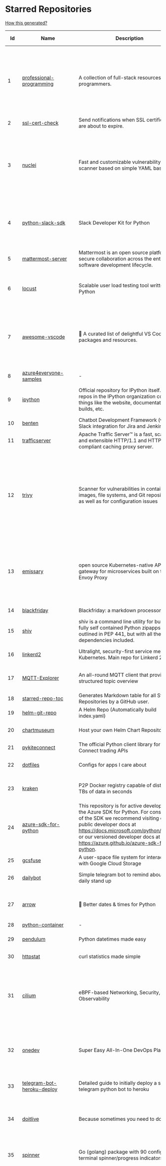 # Starred Repositories  

[How this generated?](../master/USAGE.md)  

| Id 			| Name			| Description | Star Counts | Topics/Tags   | Last Updated 	|  
| ----------- | ----------- 	| ----------- | ----------- | ----------- 	| -----------   |  
|1|[professional-programming](https://github.com/charlax/professional-programming.git)|A collection of full-stack resources for programmers.|16052|read-articles, programmer, professional, scalability, concepts, documentation, lessons-learned, engineer, programming-language, learning, architecture, computer-science||  
|2|[ssl-cert-check](https://github.com/Matty9191/ssl-cert-check.git)|Send notifications when SSL certificates are about to expire.|527|||  
|3|[nuclei](https://github.com/projectdiscovery/nuclei.git)|Fast and customizable vulnerability scanner based on simple YAML based DSL.|6883|cve-scanner, subdomain-takeover, nuclei-engine, vulnerability-detection, vulnerability-assessment, vulnerability-scanner, security, attack-surface, security-scanner||  
|4|[python-slack-sdk](https://github.com/slackapi/python-slack-sdk.git)|Slack Developer Kit for Python|3335|python, slack, slackapi, asyncio, aiohttp-client, aiohttp, websockets, websocket, websocket-client, socket-mode||  
|5|[mattermost-server](https://github.com/mattermost/mattermost-server.git)|Mattermost is an open source platform for secure collaboration across the entire software development lifecycle.|21821|collaboration, mattermost, golang, react-native, hacktoberfest||  
|6|[locust](https://github.com/locustio/locust.git)|Scalable user load testing tool written in Python|18101|locust, python, load-testing, performance-testing, http, benchmarking, load-generator||  
|7|[awesome-vscode](https://github.com/viatsko/awesome-vscode.git)|🎨 A curated list of delightful VS Code packages and resources.|19818|visual-studio, vscode, vscode-theme, vscode-extension, awesome, awesome-list, list, visualstudio, visual-studio-code, visual-studio-code-extension, visual-studio-code-theme||  
|8|[azure4everyone-samples](https://github.com/MarczakIO/azure4everyone-samples.git)|-|155|||  
|9|[ipython](https://github.com/ipython/ipython.git)|Official repository for IPython itself. Other repos in the IPython organization contain things like the website, documentation builds, etc.|15212|ipython, jupyter, data-science, notebook, python, repl, closember, hacktoberfest||  
|10|[benten](https://github.com/intuit/benten.git)|Chatbot Development Framework (with Slack integration for Jira and Jenkins)|125|||  
|11|[trafficserver](https://github.com/apache/trafficserver.git)|Apache Traffic Server™ is a fast, scalable and extensible HTTP/1.1 and HTTP/2 compliant caching proxy server.|1425|proxy, cdn, cache, apache, hacktoberfest||  
|12|[trivy](https://github.com/aquasecurity/trivy.git)|Scanner for vulnerabilities in container images, file systems, and Git repositories, as well as for configuration issues|10322|security, security-tools, docker, containers, vulnerability-scanners, vulnerability-detection, vulnerability, golang, go, kubernetes, hacktoberfest, devsecops, misconfiguration, infrastructure-as-code, iac||  
|13|[emissary](https://github.com/emissary-ingress/emissary.git)|open source Kubernetes-native API gateway for microservices built on the Envoy Proxy|3638|ambassador, kubernetes, gateway-api, microservice, cloud-native, api-gateway, docker, api-management, kubernetes-ingress, envoy-proxy, envoy, kubernetes-annotations||  
|14|[blackfriday](https://github.com/russross/blackfriday.git)|Blackfriday: a markdown processor for Go|4870||27-10-2020|  
|15|[shiv](https://github.com/linkedin/shiv.git)|shiv is a command line utility for building fully self contained Python zipapps as outlined in PEP 441, but with all their dependencies included.|1366||24-1-2022|  
|16|[linkerd2](https://github.com/linkerd/linkerd2.git)|Ultralight, security-first service mesh for Kubernetes. Main repo for Linkerd 2.x.|8063|service-mesh, rust, golang, kubernetes, linkerd, cloud-native|4-2-2022|  
|17|[MQTT-Explorer](https://github.com/thomasnordquist/MQTT-Explorer.git)|An all-round MQTT client that provides a structured topic overview|1617|mqtt, mqtt-explorer, homeautomation, mqtt-client, mqtt-smarthome, mqtt-tool|11-8-2021|  
|18|[starred-repo-toc](https://github.com/yks0000/starred-repo-toc.git)|Generates Markdown table for all Starred Repositories by a GitHub user.|4|starred-repositories, starred|4-2-2022|  
|19|[helm-git-repo](https://github.com/yks0000/helm-git-repo.git)|A Helm Repo (Automatically build index.yaml)|1||6-4-2021|  
|20|[chartmuseum](https://github.com/helm/chartmuseum.git)|Host your own Helm Chart Repository|2703|helm, charts, kubernetes, chartmuseum||  
|21|[pykiteconnect](https://github.com/zerodha/pykiteconnect.git)|The official Python client library for the Kite Connect trading APIs|639||3-12-2021|  
|22|[dotfiles](https://github.com/bbkane/dotfiles.git)|Configs for apps I care about|19|dotfiles, zsh, neovim, vscode, git, sqlite, sqlite3|26-1-2022|  
|23|[kraken](https://github.com/uber/kraken.git)|P2P Docker registry capable of distributing TBs of data in seconds|4928|docker, docker-registry, container, docker-image, p2p, bittorrent|6-1-2022|  
|24|[azure-sdk-for-python](https://github.com/Azure/azure-sdk-for-python.git)|This repository is for active development of the Azure SDK for Python. For consumers of the SDK we recommend visiting our public developer docs at https://docs.microsoft.com/python/azure/ or our versioned developer docs at https://azure.github.io/azure-sdk-for-python. |2365|python, azure, azure-sdk||  
|25|[gcsfuse](https://github.com/GoogleCloudPlatform/gcsfuse.git)|A user-space file system for interacting with Google Cloud Storage|1397|||  
|26|[dailybot](https://github.com/sapumar/dailybot.git)|Simple telegram bot to remind about the daily stand up|8|bot, daily-standup, standup-meetings, standup, standupbot|23-12-2021|  
|27|[arrow](https://github.com/arrow-py/arrow.git)|🏹 Better dates & times for Python|7743|python, arrow, datetime, date, time, timestamp, timezones, hacktoberfest|20-1-2022|  
|28|[python-container](https://github.com/googleapis/python-container.git)|-|25|||  
|29|[pendulum](https://github.com/sdispater/pendulum.git)|Python datetimes made easy|4686|python, datetime, date, time, python3, timezones|18-1-2022|  
|30|[httpstat](https://github.com/reorx/httpstat.git)|curl statistics made simple|5015|curl, cli, python, http, visualization|24-12-2020|  
|31|[cilium](https://github.com/cilium/cilium.git)|eBPF-based Networking, Security, and Observability|10820|containers, bpf, security, kubernetes, kubernetes-networking, cni, kernel, loadbalancing, monitoring, troubleshooting, xdp, ebpf, k8s, observability, networking|4-2-2022|  
|32|[onedev](https://github.com/theonedev/onedev.git)|Super Easy All-In-One DevOps Platform|5037|git, devops, docker, kubernetes, continuous-integration, continuous-deployment, issue-tracker|28-1-2022|  
|33|[telegram-bot-heroku-deploy](https://github.com/AnshumanFauzdar/telegram-bot-heroku-deploy.git)|Detailed guide to initially deploy a simple telegram python bot to heroku|29|heroku-app, telegram-bot, telegram, deploy, hacktoberfest|7-10-2020|  
|34|[doitlive](https://github.com/sloria/doitlive.git)|Because sometimes you need to do it live|3088|command-line, presentations, python, live-coding, cli, click, bash, zsh, ipython, script, hacktoberfest|24-5-2021|  
|35|[spinner](https://github.com/briandowns/spinner.git)|Go (golang) package with 90 configurable terminal spinner/progress indicators.|1686|go, golang, spinner, statusbar, cli, terminal, terminal-ui, progress-bar, progressbar, indicator|1-1-2022|  
|36|[aws-eks-kubernetes-masterclass](https://github.com/stacksimplify/aws-eks-kubernetes-masterclass.git)|AWS EKS Kubernetes - Masterclass   DevOps, Microservices|362|kubernetes, kubernetes-pods, kubernetes-deployment, kubernetes-services, kubernetes-secrets, aws-eks, aws-eks-cluster, aws-ebs, aws-rds, aws-alb, aws-alb-ingress-controller, aws-fargate, aws-codebuild, aws-codecommit, aws-codepipeline, fluentd, aws-cloudwatch, docker, yaml|16-5-2021|  
|37|[go-fuzz](https://github.com/dvyukov/go-fuzz.git)|Randomized testing for Go|4250|fuzzing, testing, go|14-9-2021|  
|38|[python-fire](https://github.com/google/python-fire.git)|Python Fire is a library for automatically generating command line interfaces (CLIs) from absolutely any Python object.|21895|python, cli||  
|39|[compose](https://github.com/docker/compose.git)|Define and run multi-container applications with Docker|24894|docker, docker-compose, orchestration, go, golang||  
|40|[discourse](https://github.com/discourse/discourse.git)|A platform for community discussion. Free, open, simple.|34920|discourse, javascript, rails, ruby, ember, forum, postgresql||  
|41|[awesome-docker](https://github.com/veggiemonk/awesome-docker.git)|:whale: A curated list of Docker resources and projects|21138|docker, awesome, awesome-list, container, tools, dockerfile, list, moby, docker-container, docker-image, docker-environment, docker-deployment, docker-swarm, docker-api, docker-monitoring, docker-machine, docker-security, docker-registry||  
|42|[dockerfiles](https://github.com/jessfraz/dockerfiles.git)|Various Dockerfiles I use on the desktop and on servers.|12336|dockerfiles, bash, docker, dockerfile, linux, shell, containers||  
|43|[gin](https://github.com/gin-gonic/gin.git)|Gin is a HTTP web framework written in Go (Golang). It features a Martini-like API with much better performance -- up to 40 times faster. If you need smashing performance, get yourself some Gin.|55229|server, middleware, framework, go, router, performance, gin||  
|44|[awesome-courses](https://github.com/prakhar1989/awesome-courses.git)|:books: List of awesome university courses for learning Computer Science!|39120|computer-science, courses, awesome-list, awesome||  
|45|[iris](https://github.com/linkedin/iris.git)|Iris is a highly configurable and flexible service for paging and messaging.|647|paging, escalation, messaging, automation||  
|46|[tokei](https://github.com/XAMPPRocky/tokei.git)|Count your code, quickly.|6145|tokei, cloc, badge, rust, windows, linux, macos, statistics, code, cli||  
|47|[brackets](https://github.com/adobe/brackets.git)|An open source code editor for the web, written in JavaScript, HTML and CSS.|33697|||  
|48|[shellcheck](https://github.com/koalaman/shellcheck.git)|ShellCheck, a static analysis tool for shell scripts|27705|haskell, shell, static-analysis, bash, linter, developer-tools||  
|49|[nicstat](https://github.com/scotte/nicstat.git)|Fork of https://sourceforge.net/projects/nicstat/ to fix bugs|54||9-5-2018|  
|50|[haproxy](https://github.com/haproxy/haproxy.git)|HAProxy Load Balancer's development branch (mirror of git.haproxy.org)|2569|haproxy, load-balancer, reverse-proxy, proxy, http, http2, cache, fastcgi, high-availability, https, ipv6, proxy-protocol, ddos-mitigation, tls13, high-performance, caching|3-2-2022|  
|51|[30-Days-Of-Python](https://github.com/Asabeneh/30-Days-Of-Python.git)|30 days of Python programming challenge is a step-by-step guide to learn the Python programming language in 30 days. This challenge may take more than100 days, follow your own pace. |8770|30-days-of-python, python||  
|52|[forcediphttpsadapter](https://github.com/Roadmaster/forcediphttpsadapter.git)|A requests TransportAdapter allowing to force a specific IP for HTTPS connections.|37||1-11-2021|  
|53|[ora](https://github.com/sindresorhus/ora.git)|Elegant terminal spinner|7502||13-9-2021|  
|54|[awesome-cheatsheets](https://github.com/LeCoupa/awesome-cheatsheets.git)|👩‍💻👨‍💻 Awesome cheatsheets for popular programming languages, frameworks and development tools. They include everything you should know in one single file.|26717|cheatsheets, javascript, bash, nodejs, cheatsheet, database, language, frontend, backend, feathersjs, redis, vuejs, vim, django, programming-language, xcode, php, docker, kubernetes, sailsjs|22-1-2022|  
|55|[interview](https://github.com/mission-peace/interview.git)|Interview questions|10204||30-7-2018|  
|56|[cli-spinners](https://github.com/sindresorhus/cli-spinners.git)|Spinners for use in the terminal|1898||1-10-2021|  
|57|[awesome-algorithms](https://github.com/tayllan/awesome-algorithms.git)|A curated list of awesome places to learn and/or practice algorithms.|10895|||  
|58|[moto](https://github.com/spulec/moto.git)|A library that allows you to easily mock out tests based on AWS infrastructure.|5549|||  
|59|[scrapy](https://github.com/scrapy/scrapy.git)|Scrapy, a fast high-level web crawling & scraping framework for Python.|42696|python, scraping, crawling, framework, crawler, hacktoberfest||  
|60|[http2smugl](https://github.com/neex/http2smugl.git)|-|390|||  
|61|[kubernetes-handbook](https://github.com/rootsongjc/kubernetes-handbook.git)|Kubernetes中文指南/云原生应用架构实践手册 -  https://jimmysong.io/kubernetes-handbook|9568||3-2-2022|  
|62|[rest.li](https://github.com/linkedin/rest.li.git)|Rest.li is a REST+JSON framework for building robust, scalable service architectures using dynamic discovery and simple asynchronous APIs.|2172|||  
|63|[ohmyzsh](https://github.com/ohmyzsh/ohmyzsh.git)|🙃   A delightful community-driven (with 2,000+ contributors) framework for managing your zsh configuration. Includes 300+ optional plugins (rails, git, macOS, hub, docker, homebrew, node, php, python, etc), 140+ themes to spice up your morning, and an auto-update tool so that makes it easy to keep up with the latest updates from the community.|140243|||  
|64|[envoy](https://github.com/envoyproxy/envoy.git)|Cloud-native high-performance edge/middle/service proxy|18879|||  
|65|[http-api-design](https://github.com/interagent/http-api-design.git)|HTTP API design guide extracted from work on the Heroku Platform API|13533||18-11-2021|  
|66|[mux](https://github.com/gorilla/mux.git)|A powerful HTTP router and URL matcher for building Go web servers with 🦍|15959||12-12-2021|  
|67|[atom](https://github.com/atom/atom.git)|:atom: The hackable text editor|56698|atom, editor, javascript, electron, windows, linux, macos||  
|68|[pulumi](https://github.com/pulumi/pulumi.git)|Pulumi - Developer-First Infrastructure as Code. Your Cloud, Your Language, Your Way 🚀|11310|||  
|69|[truffleHog](https://github.com/trufflesecurity/truffleHog.git)|Searches through git repositories for high entropy strings and secrets, digging deep into commit history|6315|||  
|70|[python-cheatsheet](https://github.com/gto76/python-cheatsheet.git)|Comprehensive Python Cheatsheet|27364|||  
|71|[mkcert](https://github.com/FiloSottile/mkcert.git)|A simple zero-config tool to make locally trusted development certificates with any names you'd like.|33608|https, tls, certificates, local-development, localhost, root-ca, macos, linux, windows, ios, firefox, chrome||  
|72|[what-happens-when](https://github.com/alex/what-happens-when.git)|An attempt to answer the age old interview question "What happens when you type google.com into your browser and press enter?"|31969||7-4-2021|  
|73|[backstage](https://github.com/backstage/backstage.git)|Backstage is an open platform for building developer portals|14869||4-2-2022|  
|74|[redis-datasets](https://github.com/redis-developer/redis-datasets.git)|A Curated List of Sample Redis Datasets|30||6-12-2021|  
|75|[every-programmer-should-know](https://github.com/mtdvio/every-programmer-should-know.git)|A collection of (mostly) technical things every software developer should know about|52133|cc-by, computer-science, educational, novice, collection|19-4-2021|  
|76|[project-layout](https://github.com/golang-standards/project-layout.git)|Standard Go Project Layout|29333|go, golang, project-template, standards, project-structure|22-8-2021|  
|77|[seaweedfs](https://github.com/chrislusf/seaweedfs.git)|SeaweedFS is a fast distributed storage system for blobs, objects, files, and data lake, for billions of files! Blob store has O(1) disk seek, cloud tiering. Filer supports Cloud Drive, cross-DC active-active replication, Kubernetes, POSIX FUSE mount, S3 API, S3 Gateway, Hadoop, WebDAV, encryption, Erasure Coding.|13777|distributed-storage, distributed-systems, s3, hdfs, fuse, distributed-file-system, hadoop-hdfs, posix, tiered-file-system, kubernetes, replication, object-storage, s3-storage, seaweedfs, erasure-coding, blob-storage, cloud-drive|4-2-2022|  
|78|[fastapi](https://github.com/tiangolo/fastapi.git)|FastAPI framework, high performance, easy to learn, fast to code, ready for production|41354|python, json, swagger-ui, redoc, starlette, openapi, api, openapi3, framework, async, asyncio, uvicorn, python3, python-types, pydantic, json-schema, fastapi, swagger, rest, web|1-2-2022|  
|79|[codebytere.github.io](https://github.com/codebytere/codebytere.github.io.git)|personal website|421||17-1-2022|  
|80|[checkov](https://github.com/bridgecrewio/checkov.git)|Prevent cloud misconfigurations during build-time for Terraform, CloudFormation, Kubernetes, Serverless framework and other infrastructure-as-code-languages with Checkov by Bridgecrew.|3750||4-2-2022|  
|81|[litestream](https://github.com/benbjohnson/litestream.git)|Streaming replication for SQLite.|4171||31-1-2022|  
|82|[charts](https://github.com/helm/charts.git)|⚠️(OBSOLETE) Curated applications for Kubernetes|15358||21-12-2021|  
|83|[awless](https://github.com/wallix/awless.git)|A Mighty CLI for AWS|4817|||  
|84|[x509-certificate-exporter](https://github.com/enix/x509-certificate-exporter.git)|A Prometheus exporter to monitor x509 certificates expiration in Kubernetes clusters or standalone|173|||  
|85|[schedule](https://github.com/dbader/schedule.git)|Python job scheduling for humans.|9402|||  
|86|[prometheus](https://github.com/prometheus/prometheus.git)|The Prometheus monitoring system and time series database.|40899|monitoring, metrics, alerting, graphing, time-series, prometheus, hacktoberfest||  
|87|[watchdog](https://github.com/gorakhargosh/watchdog.git)|Python library and shell utilities to monitor filesystem events.|5128||29-12-2021|  
|88|[styleguide](https://github.com/google/styleguide.git)|Style guides for Google-originated open-source projects|29818|||  
|89|[localstack](https://github.com/localstack/localstack.git)|💻  A fully functional local AWS cloud stack. Develop and test your cloud & Serverless apps offline!|38518|||  
|90|[flower](https://github.com/mher/flower.git)|Real-time monitor and web admin for Celery distributed task queue|5085|||  
|91|[autoscaler](https://github.com/kubernetes/autoscaler.git)|Autoscaling components for Kubernetes|5318||3-2-2022|  
|92|[admiral](https://github.com/istio-ecosystem/admiral.git)|Admiral provides automatic configuration generation, syncing and service discovery for multicluster Istio service mesh|412|||  
|93|[halo](https://github.com/manrajgrover/halo.git)|💫 Beautiful spinners for terminal, IPython and Jupyter|2543|halo, spinner, python, jupyter, ora, ipython, async|9-11-2020|  
|94|[auto](https://github.com/intuit/auto.git)|Generate releases based on semantic version labels on pull requests.|1563|release, auto-release, github, slack, jira, releases, publishing, hack, hacktoberfest||  
|95|[school-of-sre](https://github.com/linkedin/school-of-sre.git)|At LinkedIn, we are using this curriculum for onboarding our entry-level talents into the SRE role.|5382|sre, linux, networking, git, python, mysql, nosql, hadoop, system-design, security||  
|96|[terraform-switcher](https://github.com/warrensbox/terraform-switcher.git)|A command line tool to switch between different versions of terraform  (install with homebrew and more)|820|terraform, go, golang||  
|97|[brooklin](https://github.com/linkedin/brooklin.git)|An extensible distributed system for reliable nearline data streaming at scale|737|||  
|98|[opengrok](https://github.com/oracle/opengrok.git)|OpenGrok is a fast and usable source code search and cross reference engine, written in Java|3486|opengrok, java, source, code, search, engine|1-2-2022|  
|99|[yaspin](https://github.com/pavdmyt/yaspin.git)|A lightweight terminal spinner for Python with safe pipes and redirects 🎁|496|spinner, terminal, cli-utilities, python, loader, unix, easy-to-use, python-library, awesome, console, cli, utilities|14-11-2021|  
|100|[mycli](https://github.com/dbcli/mycli.git)|A Terminal Client for MySQL with AutoCompletion and Syntax Highlighting.|10143|database, python, syntax-highlighting, mysql, mycli, auto-completion|21-1-2022|  
|101|[aws-eks-best-practices](https://github.com/aws/aws-eks-best-practices.git)|A best practices guide for day 2 operations, including operational excellence, security, reliability, performance efficiency, and cost optimization.|792||24-1-2022|  
|102|[django-health-check](https://github.com/KristianOellegaard/django-health-check.git)|a pluggable app that runs a full check on the deployment, using a number of plugins to check e.g. database, queue server, celery processes, etc.|769|||  
|103|[awesome-go](https://github.com/avelino/awesome-go.git)|A curated list of awesome Go frameworks, libraries and software|74815|golang, golang-library, go, awesome, awesome-list, hacktoberfest||  
|104|[free-for-dev](https://github.com/ripienaar/free-for-dev.git)|A list of SaaS, PaaS and IaaS offerings that have free tiers of interest to devops and infradev|53148||2-2-2022|  
|105|[PayloadsAllTheThings](https://github.com/swisskyrepo/PayloadsAllTheThings.git)|A list of useful payloads and bypass for Web Application Security and Pentest/CTF|34023|||  
|106|[google-maps-services-python](https://github.com/googlemaps/google-maps-services-python.git)|Python client library for Google Maps API Web Services|3467||2-2-2022|  
|107|[fd](https://github.com/sharkdp/fd.git)|A simple, fast and user-friendly alternative to 'find'|20491|||  
|108|[kubetools](https://github.com/collabnix/kubetools.git)|Kubetools - Curated List of Kubernetes Tools|412|||  
|109|[ksonnet](https://github.com/ksonnet/ksonnet.git)|A CLI-supported framework that streamlines writing and deployment of Kubernetes configurations to multiple clusters.|1153||5-2-2019|  
|110|[terminals-are-sexy](https://github.com/k4m4/terminals-are-sexy.git)|💥 A curated list of Terminal frameworks, plugins & resources for CLI lovers.|10306|||  
|111|[cli](https://github.com/cli/cli.git)|GitHub’s official command line tool|27118|||  
|112|[rich](https://github.com/Textualize/rich.git)|Rich is a Python library for rich text and beautiful formatting in the terminal.|34693|||  
|113|[osquery](https://github.com/osquery/osquery.git)|SQL powered operating system instrumentation, monitoring, and analytics.|18623|||  
|114|[leveldb](https://github.com/google/leveldb.git)|LevelDB is a fast key-value storage library written at Google that provides an ordered mapping from string keys to string values.|28281|||  
|115|[learnopencv](https://github.com/spmallick/learnopencv.git)|Learn OpenCV  : C++ and Python Examples|15627|||  
|116|[awesome-macOS](https://github.com/iCHAIT/awesome-macOS.git)|  A curated list of awesome applications, softwares, tools and shiny things for macOS.|12717|||  
|117|[kubesphere](https://github.com/kubesphere/kubesphere.git)|The container platform tailored for Kubernetes multi-cloud, datacenter, and edge management ⎈ 🖥 ☁️|8739||28-1-2022|  
|118|[awesome-microservices](https://github.com/mfornos/awesome-microservices.git)|A curated list of Microservice Architecture related principles and technologies.|10776|||  
|119|[awesome-sanic](https://github.com/mekicha/awesome-sanic.git)|A curated list of awesome Sanic resources and extensions|524|||  
|120|[the-book-of-secret-knowledge](https://github.com/trimstray/the-book-of-secret-knowledge.git)|A collection of inspiring lists, manuals, cheatsheets, blogs, hacks, one-liners, cli/web tools and more.|59089||18-8-2021|  
|121|[katib](https://github.com/kubeflow/katib.git)|Repository for hyperparameter tuning|1134|||  
|122|[falcon](https://github.com/falconry/falcon.git)|The no-nonsense REST API and microservices framework for Python developers, with a focus on reliability, correctness, and performance at scale.|8681|||  
|123|[authelia](https://github.com/authelia/authelia.git)|The Single Sign-On Multi-Factor portal for web apps|11664|totp, u2f, ldap, nginx, sso-authentication, yubikey, two-factor-authentication, docker, cookie, kubernetes, sso, multifactor, push-notifications, traefik, mfa, two-factor, authentication, security, golang, 2fa|3-2-2022|  
|124|[terraformer](https://github.com/GoogleCloudPlatform/terraformer.git)|CLI tool to generate terraform files from existing infrastructure (reverse Terraform). Infrastructure to Code|6689|cloud, terraform, terraform-configurations, gcp, google-cloud, hcl, golang, infrastructure-as-code, aws, kubernetes|28-1-2022|  
|125|[external-dns](https://github.com/kubernetes-sigs/external-dns.git)|Configure external DNS servers (AWS Route53, Google CloudDNS and others) for Kubernetes Ingresses and Services|4932|dns, kubernetes, route53, aws, clouddns, gcp, ingress, k8s-sig-network, dns-record, dns-providers, external-dns, dns-controller, dns-servers|2-2-2022|  
|126|[k3s](https://github.com/k3s-io/k3s.git)|Lightweight Kubernetes|19091|kubernetes, k8s|3-2-2022|  
|127|[geeksforgeeks.pdf](https://github.com/dufferzafar/geeksforgeeks.pdf.git)|Topic wise PDFs of Geeks for Geeks articles. (Last updated in October 2018)|486|||  
|128|[hyper](https://github.com/vercel/hyper.git)|A terminal built on web technologies|37776|||  
|129|[grafana](https://github.com/grafana/grafana.git)|The open and composable observability and data visualization platform. Visualize metrics, logs, and traces from multiple sources like Prometheus, Loki, Elasticsearch, InfluxDB, Postgres and many more. |46841|||  
|130|[sre-interview-prep-guide](https://github.com/mxssl/sre-interview-prep-guide.git)|Site Reliability Engineer Interview Preparation Guide|2610||29-1-2022|  
|131|[core](https://github.com/home-assistant/core.git)|:house_with_garden: Open source home automation that puts local control and privacy first.|49460|python, home-automation, iot, internet-of-things, mqtt, raspberry-pi, asyncio, hacktoberfest|4-2-2022|  
|132|[system-design-primer](https://github.com/donnemartin/system-design-primer.git)|Learn how to design large-scale systems. Prep for the system design interview.  Includes Anki flashcards.|160991|programming, development, design, design-system, system, design-patterns, web, web-application, webapp, python, interview, interview-questions, interview-practice||  
|133|[fortio-operator](https://github.com/verfio/fortio-operator.git)|Load Testing Operator within the Kubernetes cluster and outside of it.|35||18-3-2019|  
|134|[typing](https://github.com/python/typing.git)|Python static typing home. Contains the source for typing_extensions and the documentation. Also hosts a user help forum.|1133|||  
|135|[sops](https://github.com/mozilla/sops.git)|Simple and flexible tool for managing secrets|9074||8-4-2021|  
|136|[python-concurrency](https://github.com/volker48/python-concurrency.git)|Code examples from my toptal engineering blog article|138|python, python-concurrency, asyncio, multiprocessing|1-3-2021|  
|137|[pre-commit-terraform](https://github.com/antonbabenko/pre-commit-terraform.git)|pre-commit git hooks to take care of Terraform configurations|1518||3-2-2022|  
|138|[sonobuoy](https://github.com/vmware-tanzu/sonobuoy.git)|Sonobuoy is a diagnostic tool that makes it easier to understand the state of a Kubernetes cluster by running a set of Kubernetes conformance tests and other plugins in an accessible and non-destructive manner.|2485||4-2-2022|  
|139|[GolangTraining](https://github.com/GoesToEleven/GolangTraining.git)|Training for Golang (go language)|7896||4-12-2018|  
|140|[cruise-control](https://github.com/linkedin/cruise-control.git)|Cruise-control is the first of its kind to fully automate the dynamic workload rebalance and self-healing of a Kafka cluster. It provides great value to Kafka users by simplifying the operation of Kafka clusters.|2086||1-2-2022|  
|141|[Python-Sample-Application](https://github.com/uber/Python-Sample-Application.git)|-|352|||  
|142|[telegraf](https://github.com/influxdata/telegraf.git)|The plugin-driven server agent for collecting & reporting metrics.|11118|||  
|143|[opencv](https://github.com/opencv/opencv.git)|Open Source Computer Vision Library|59524||3-2-2022|  
|144|[istio](https://github.com/istio/istio.git)|Connect, secure, control, and observe services.|29419|||  
|145|[goreleaser](https://github.com/goreleaser/goreleaser.git)|Deliver Go binaries as fast and easily as possible|9584|homebrew, golang, travis, release-automation, docker, snapcraft, package, deb, rpm, go, apk, hacktoberfest, github-actions||  
|146|[awesome-deep-learning](https://github.com/ChristosChristofidis/awesome-deep-learning.git)|A curated list of awesome Deep Learning tutorials, projects and communities.|18258|||  
|147|[monkey](https://github.com/bouk/monkey.git)|Monkey patching in Go|2761||9-12-2019|  
|148|[click](https://github.com/pallets/click.git)|Python composable command line interface toolkit|11979||13-1-2022|  
|149|[flask](https://github.com/pallets/flask.git)|The Python micro framework for building web applications.|57826|||  
|150|[terraform-course](https://github.com/wardviaene/terraform-course.git)|Course files for my Udemy course about Terraform|1228||14-1-2022|  
|151|[xdp-tutorial](https://github.com/xdp-project/xdp-tutorial.git)|XDP tutorial|1143||13-12-2021|  
|152|[troposphere](https://github.com/cloudtools/troposphere.git)|troposphere - Python library to create AWS CloudFormation descriptions|4620|aws-cloudformation, cloudformation, python, python3, troposphere||  
|153|[traefik](https://github.com/traefik/traefik.git)|The Cloud Native Application Proxy|36699|||  
|154|[helmfile](https://github.com/roboll/helmfile.git)|Deploy Kubernetes Helm Charts|3699|kubernetes, helm, chart|2-2-2022|  
|155|[guacamole-server](https://github.com/apache/guacamole-server.git)|Mirror of Apache Guacamole Server|1985|guacamole, c, network-client, java, network-server, javascript|2-2-2022|  
|156|[cloud-custodian](https://github.com/cloud-custodian/cloud-custodian.git)|Rules engine for cloud security, cost optimization, and governance, DSL in yaml for policies to query, filter, and take actions on resources|3991|aws, compliance, cloud, rules-engine, cloud-computing, management, serverless, lambda, gcp, azure|4-2-2022|  
|157|[acme.sh](https://github.com/acmesh-official/acme.sh.git)|A pure Unix shell script implementing ACME client protocol|25270|||  
|158|[alpha_vantage](https://github.com/RomelTorres/alpha_vantage.git)|A python wrapper for Alpha Vantage API for financial data.|3587|alpha-vantage, pandas, financial-data, python, stock, alphavantage, json, finance, api-wrapper, cryptocurrency, bitcoin||  
|159|[pyenv](https://github.com/pyenv/pyenv.git)|Simple Python version management|26031||4-2-2022|  
|160|[terraform-best-practices](https://github.com/antonbabenko/terraform-best-practices.git)|Terraform best practices (available in en, fr, es, id, and other languages)|1204|terraform, terraform-configurations, best-practices, free, terraform-modules, ebook||  
|161|[awesome-awesomeness](https://github.com/bayandin/awesome-awesomeness.git)|A curated list of awesome awesomeness|28493|||  
|162|[minikube](https://github.com/kubernetes/minikube.git)|Run Kubernetes locally|23150|minikube, kubernetes, cluster, containers, go, cncf|4-2-2022|  
|163|[Notepads](https://github.com/JasonStein/Notepads.git)|A modern, lightweight text editor with a minimalist design.|5755|fluent, notepad, texteditor, uwp, markdown, diff-viewer, windows, app|21-1-2022|  
|164|[linux](https://github.com/torvalds/linux.git)|Linux kernel source tree|126455||4-2-2022|  
|165|[gitui](https://github.com/extrawurst/gitui.git)|Blazing 💥 fast terminal-ui for git written in rust 🦀|7236||1-2-2022|  
|166|[learn-python3](https://github.com/jerry-git/learn-python3.git)|Jupyter notebooks for teaching/learning Python 3|4531|teaching-materials, python3, jupyter-notebook, learning-python, python-exercises|2-8-2020|  
|167|[terraform-cdk](https://github.com/hashicorp/terraform-cdk.git)|Define infrastructure resources using programming constructs and provision them using HashiCorp Terraform|3199|terraform, cdk, cdktf|4-2-2022|  
|168|[microservices-demo](https://github.com/GoogleCloudPlatform/microservices-demo.git)|Sample cloud-native application with 10 microservices showcasing Kubernetes, Istio, gRPC and OpenCensus.|11612|kubernetes, grpc, istio, opencensus, gke, skaffold, sample-application, google-cloud, samples|4-2-2022|  
|169|[boulder](https://github.com/letsencrypt/boulder.git)|An ACME-based certificate authority, written in Go. |4159|boulder, go, acme, certificate-authority, tls, lets-encrypt, ca, pki, rfc8555|4-2-2022|  
|170|[predictive-horizontal-pod-autoscaler](https://github.com/jthomperoo/predictive-horizontal-pod-autoscaler.git)|Horizontal Pod Autoscaler built with predictive abilities using statistical models|161|predictive-analytics, kubernetes, autoscaler, cpa, custompodautoscaler, custom-pod-autoscaler, horizontal-pod-autoscaler, predictions, statistical-models, replicas, autoscaling, hacktoberfest|28-12-2021|  
|171|[nginx-module-vts](https://github.com/vozlt/nginx-module-vts.git)|Nginx virtual host traffic status module|2548||10-2-2021|  
|172|[keras-yolo2](https://github.com/experiencor/keras-yolo2.git)|Easy training on custom dataset. Various backends (MobileNet and SqueezeNet) supported. A YOLO demo to detect raccoon run entirely in brower is accessible at https://git.io/vF7vI (not on Windows).|1696|||  
|173|[flask-celery-example](https://github.com/miguelgrinberg/flask-celery-example.git)|This repository contains the example code for my blog article Using Celery with Flask.|1029||12-9-2021|  
|174|[terratest](https://github.com/gruntwork-io/terratest.git)| Terratest is a Go library that makes it easier to write automated tests for your infrastructure code.|5880||1-2-2022|  
|175|[fasthttp](https://github.com/valyala/fasthttp.git)|Fast HTTP package for Go. Tuned for high performance. Zero memory allocations in hot paths. Up to 10x faster than net/http|16857||1-2-2022|  
|176|[upterm](https://github.com/railsware/upterm.git)|A terminal emulator for the 21st century.|19424|||  
|177|[game_control](https://github.com/ChoudharyChanchal/game_control.git)|-|744|||  
|178|[kind](https://github.com/kubernetes-sigs/kind.git)|Kubernetes IN Docker - local clusters for testing Kubernetes|9230|k8s-sig-testing, kubernetes, kubeadm, golang, docker, podman|4-2-2022|  
|179|[frp](https://github.com/fatedier/frp.git)|A fast reverse proxy to help you expose a local server behind a NAT or firewall to the internet.|53055||28-1-2022|  
|180|[GoCasts](https://github.com/StephenGrider/GoCasts.git)|Companion Repo to https://www.udemy.com/go-the-complete-developers-guide/|1537||25-8-2017|  
|181|[cheat.sh](https://github.com/chubin/cheat.sh.git)|the only cheat sheet you need|28119||1-1-2022|  
|182|[tldr](https://github.com/tldr-pages/tldr.git)|📚 Collaborative cheatsheets for console commands|37140||4-2-2022|  
|183|[build-your-own-x](https://github.com/danistefanovic/build-your-own-x.git)|🤓 Build your own (insert technology here)|128718||30-11-2021|  
|184|[consul](https://github.com/hashicorp/consul.git)|Consul is a distributed, highly available, and data center aware solution to connect and configure applications across dynamic, distributed infrastructure.|24224||4-2-2022|  
|185|[awesome-interview-questions](https://github.com/DopplerHQ/awesome-interview-questions.git)|:octocat: A curated awesome list of lists of interview questions. Feel free to contribute! :mortar_board: |44997|awesome-list, awesomeness, interview-questions, interviewing, interview-practice, ruby, javascript, awesome, list, python-interview-questions, rails-interview, javascript-interview-questions, angularjs-interview-questions, android-interview-questions|16-11-2021|  
|186|[wait-for-it](https://github.com/vishnubob/wait-for-it.git)|Pure bash script to test and wait on the availability of a TCP host and port|7383|||  
|187|[drawio](https://github.com/jgraph/drawio.git)|Source to app.diagrams.net|27596|||  
|188|[pi-hole](https://github.com/pi-hole/pi-hole.git)|A black hole for Internet advertisements|34822||31-1-2022|  
|189|[boundary](https://github.com/hashicorp/boundary.git)|Boundary enables identity-based access management for dynamic infrastructure. |3171||4-2-2022|  
|190|[youtube-dl](https://github.com/ytdl-org/youtube-dl.git)|Command-line program to download videos from YouTube.com and other video sites|105887||4-2-2022|  
|191|[poetry](https://github.com/python-poetry/poetry.git)|Python dependency management and packaging made easy.|18156||3-2-2022|  
|192|[kubernetes-network-policy-recipes](https://github.com/ahmetb/kubernetes-network-policy-recipes.git)|Example recipes for Kubernetes Network Policies that you can just copy paste|3775|kubernetes, networking, security|10-1-2022|  
|193|[crouton](https://github.com/dnschneid/crouton.git)|Chromium OS Universal Chroot Environment|8014|chroot, shell, crouton, minecraft, ubuntu, debian, kali, linux, chromeos|11-1-2022|  
|194|[Gooey](https://github.com/chriskiehl/Gooey.git)|Turn (almost) any Python command line program into a full GUI application with one line|15328||4-2-2022|  
|195|[awesome-readme](https://github.com/matiassingers/awesome-readme.git)|A curated list of awesome READMEs|11185||13-12-2021|  
|196|[public-apis](https://github.com/public-apis/public-apis.git)|A collective list of free APIs|179094||2-2-2022|  
|197|[face_recognition](https://github.com/ageitgey/face_recognition.git)|The world's simplest facial recognition api for Python and the command line|43009||14-6-2021|  
|198|[awesome-sysadmin](https://github.com/awesome-foss/awesome-sysadmin.git)|A curated list of amazingly awesome open source sysadmin resources.|12997||7-10-2021|  
|199|[python-guide](https://github.com/realpython/python-guide.git)|Python best practices guidebook, written for humans. |24285|python, guide, book, kennethreitz||  
|200|[htop](https://github.com/htop-dev/htop.git)|htop - an interactive process viewer|3304||3-2-2022|  
|201|[howdoi](https://github.com/gleitz/howdoi.git)|instant coding answers via the command line|9286||26-10-2021|  
|202|[wrk2](https://github.com/giltene/wrk2.git)|A constant throughput, correct latency recording variant of wrk|3329||24-9-2019|  
|203|[hey](https://github.com/rakyll/hey.git)|HTTP load generator, ApacheBench (ab) replacement, formerly known as rakyll/boom|12810||23-3-2021|  
|204|[wtfpython](https://github.com/satwikkansal/wtfpython.git)|What the f*ck Python? 😱|28130|python, wats, snippets, wtf, gotchas, documentation, pitfalls, interview-questions, python-interview-questions|17-1-2022|  
|205|[cost-model](https://github.com/kubecost/cost-model.git)|Cross-cloud cost allocation models for Kubernetes workloads|1708|kubernetes, kubecost|4-2-2022|  
|206|[awesome-kubernetes](https://github.com/ramitsurana/awesome-kubernetes.git)|A curated list for awesome kubernetes sources :ship::tada:|12420||30-1-2022|  
|207|[awesome-macos-command-line](https://github.com/herrbischoff/awesome-macos-command-line.git)|Use your macOS terminal shell to do awesome things.|25610||2-9-2021|  
|208|[hubot-slack](https://github.com/slackapi/hubot-slack.git)|Slack Developer Kit for Hubot|2266|hubot-adapter, hubot, coffeescript, slack, slack-app, bot|13-1-2022|  
|209|[awesome-gcp-certifications](https://github.com/sathishvj/awesome-gcp-certifications.git)|Google Cloud Platform Certification resources.|2241|google-cloud-platform, certification, gcp, cloud|3-2-2022|  
|210|[kong](https://github.com/Kong/kong.git)|🦍 The Cloud-Native API Gateway |31143||2-2-2022|  
|211|[pyWhat](https://github.com/bee-san/pyWhat.git)|🐸   Identify anything. pyWhat easily lets you identify emails, IP addresses, and more. Feed it a .pcap file or some text and it'll tell you what it is! 🧙‍♀️|5012|cyber, security, hacking, cybersecurity, malware, re, python, pcap, malware-analysis, malware-research, tryhackme, hacktoberfest|7-12-2021|  
|212|[strimzi-kafka-operator](https://github.com/strimzi/strimzi-kafka-operator.git)|Apache Kafka running on Kubernetes|2937|kafka, kubernetes, openshift, docker, messaging, enmasse, kafka-connect, kafka-streams, data-streaming, data-stream, data-streams, kubernetes-operator, kubernetes-controller|4-2-2022|  
|213|[30-Days-of-Code](https://github.com/xeoneux/30-Days-of-Code.git)|👨‍💻 30 Days of Code by HackerRank Solutions in C++, C#, F#, Go, Java, JavaScript, Python, Ruby, Swift & TypeScript. PRs Welcome! 😄|637||11-12-2021|  
|214|[learn-regex](https://github.com/ziishaned/learn-regex.git)|Learn regex the easy way|40485||1-2-2022|  
|215|[blockly](https://github.com/google/blockly.git)|The web-based visual programming editor.|9977||19-1-2022|  
|216|[vscode-debug-visualizer](https://github.com/hediet/vscode-debug-visualizer.git)|An extension for VS Code that visualizes data during debugging.|7155||19-8-2021|  
|217|[gods](https://github.com/emirpasic/gods.git)|GoDS (Go Data Structures). Containers (Sets, Lists, Stacks, Maps, Trees), Sets (HashSet, TreeSet, LinkedHashSet), Lists (ArrayList, SinglyLinkedList, DoublyLinkedList), Stacks (LinkedListStack, ArrayStack), Maps (HashMap, TreeMap, HashBidiMap, TreeBidiMap, LinkedHashMap), Trees (RedBlackTree, AVLTree, BTree, BinaryHeap), Comparators, Iterators, Enumerables, Sort, JSON|11025|go, golang, data-structure, map, tree, set, list, stack, iterator, enumerable, sort, avl-tree, red-black-tree, b-tree, binary-heap||  
|218|[badges](https://github.com/Naereen/badges.git)|:pencil: Markdown code for lots of small badges :ribbon: :pushpin: (shields.io, forthebadge.com etc) :sunglasses:. Contributions are welcome! Please add yours!|3076|forthebadge, badges, markdown, markdown-cheatsheet, meta-badge, forthebadge-cc, restructuredtext, pokemon, python, awesome, markup|3-2-2022|  
|219|[etcd](https://github.com/etcd-io/etcd.git)|Distributed reliable key-value store for the most critical data of a distributed system|38694|etcd, raft, distributed-systems, kubernetes, go, database, key-value, consensus, distributed-database||  
|220|[watchman](https://github.com/facebook/watchman.git)|Watches files and records, or triggers actions, when they change. |10643||4-2-2022|  
|221|[docker-cheat-sheet](https://github.com/wsargent/docker-cheat-sheet.git)|Docker Cheat Sheet|20605|docker, cheet-sheet|31-10-2021|  
|222|[portainer](https://github.com/portainer/portainer.git)|Making Docker and Kubernetes management easy.|20785|docker, docker-swarm, ui, docker-deployment, docker-compose, docker-container, docker-image, portainer, docker-ui, dockerfile, moby, hacktoberfest, kubernetes|2-2-2022|  
|223|[the-art-of-command-line](https://github.com/jlevy/the-art-of-command-line.git)|Master the command line, in one page|101860||7-9-2020|  
|224|[django](https://github.com/django/django.git)|The Web framework for perfectionists with deadlines.|62145|python, django, web, framework, orm, templates, models, views, apps|4-2-2022|  
|225|[perf-tools](https://github.com/brendangregg/perf-tools.git)|Performance analysis tools based on Linux perf_events (aka perf) and ftrace|8051||14-1-2020|  
|226|[terraform-aws-devops](https://github.com/antonbabenko/terraform-aws-devops.git)|Info about many of my Terraform, AWS, and DevOps projects.|264||21-12-2021|  
|227|[sdkman-cli](https://github.com/sdkman/sdkman-cli.git)|The SDKMAN! Command Line Interface|4463||21-1-2022|  
|228|[python-telegram-bot](https://github.com/python-telegram-bot/python-telegram-bot.git)|We have made you a wrapper you can't refuse|17589|python, telegram, bot, chatbot, framework, hacktoberfest||  
|229|[hugo](https://github.com/gohugoio/hugo.git)|The world’s fastest framework for building websites.|56794|go, hugo, static-site-generator, blog-engine, cms, content-management-system, documentation-tool, hacktoberfest||  
|230|[google-api-python-client](https://github.com/googleapis/google-api-python-client.git)|🐍 The official Python client library for Google's discovery based APIs.|5373|||  
|231|[FlameGraph](https://github.com/brendangregg/FlameGraph.git)|Stack trace visualizer|12487||31-8-2021|  
|232|[kubectx](https://github.com/ahmetb/kubectx.git)|Faster way to switch between clusters and namespaces in kubectl|12267|kubernetes, kubectl, kubectl-plugins, kubernetes-clusters||  
|233|[vscode](https://github.com/microsoft/vscode.git)|Visual Studio Code|127164|editor, electron, visual-studio-code, typescript, microsoft|4-2-2022|  
|234|[bitcoin](https://github.com/bitcoin/bitcoin.git)|Bitcoin Core integration/staging tree|61659||4-2-2022|  
|235|[Python-for-Algorithms--Data-Structures--and-Interviews](https://github.com/jmportilla/Python-for-Algorithms--Data-Structures--and-Interviews.git)|Files for Udemy Course on Algorithms and Data Structures|1964|||  
|236|[pongo2](https://github.com/flosch/pongo2.git)|Django-syntax like template-engine for Go|2159|template, go, django, template-engine, pongo2, templates, template-language, golang, golang-library|18-1-2022|  
|237|[labs](https://github.com/docker/labs.git)|This is a collection of tutorials for learning how to use Docker with various tools. Contributions welcome.|10542|docker-tutorial, lab, swarm, docker, docker-compose, swarm-mode, orchestration, windows, dotnet, java, security, containers||  
|238|[nativefier](https://github.com/nativefier/nativefier.git)|Make any web page a desktop application|29746|nodejs, electron, linux, windows, macos, desktop-application|31-1-2022|  
|239|[google-cloud-python](https://github.com/googleapis/google-cloud-python.git)|Google Cloud Client Library for Python|3791||4-2-2022|  
|240|[go-restful](https://github.com/emicklei/go-restful.git)|package for building REST-style Web Services using Go|4363|rest, go, customizable, routing, openapi|8-1-2022|  
|241|[engineering-blogs](https://github.com/kilimchoi/engineering-blogs.git)|A curated list of engineering blogs|20815|engineering-blogs, tech, programming-blogs, software-development, lists||  
|242|[cdk8s](https://github.com/cdk8s-team/cdk8s.git)|Define Kubernetes native apps and abstractions using object-oriented programming|2775||4-2-2022|  
|243|[python-prompt-toolkit](https://github.com/prompt-toolkit/python-prompt-toolkit.git)|Library for building powerful interactive command line applications in Python|7528||3-2-2022|  
|244|[resume.github.com](https://github.com/resume/resume.github.com.git)|Resumes generated using the GitHub informations|50644||5-8-2016|  
|245|[ecs-refarch-service-discovery](https://github.com/awslabs/ecs-refarch-service-discovery.git)|An EC2 Container Service Reference Architecture for providing Service Discovery to containers using CloudWatch Events, Lambda and Route 53 private hosted zones. |435||25-7-2016|  
|246|[sealed-secrets](https://github.com/bitnami-labs/sealed-secrets.git)|A Kubernetes controller and tool for one-way encrypted Secrets|4537|kubernetes, kubernetes-secrets, devops-workflow, encrypt-secrets, gitops|3-2-2022|  
|247|[DataStructures-Algorithms](https://github.com/rachitiitr/DataStructures-Algorithms.git)|The best library for implementation of all Data Structures and Algorithms - Trees + Graph Algorithms too!|2150|algorithms, data-structures, interview-prep, interview-preparation, competitive-programming, cpp, cpp-library, leetcode, leetcode-solutions|13-6-2021|  
|248|[fortio](https://github.com/fortio/fortio.git)|Fortio load testing library, command line tool, advanced echo server and web UI in go (golang). Allows to specify a set query-per-second load and record latency histograms and other useful stats.|2261|golang, golang-library, golang-application, performance, performance-testing, performance-visualization, http, grpc, proxy, go||  
|249|[kubespray](https://github.com/kubernetes-sigs/kubespray.git)|Deploy a Production Ready Kubernetes Cluster|11808|kubernetes-cluster, ansible, kubernetes, high-availability, bare-metal, gce, aws, kubespray, k8s-sig-cluster-lifecycle, hacktoberfest||  
|250|[gitops-engine](https://github.com/argoproj/gitops-engine.git)|Democratizing GitOps|1268|gitops, kubernetes, continuous-deployment|26-1-2022|  
|251|[kops](https://github.com/kubernetes/kops.git)|Kubernetes Operations (kops) - Production Grade K8s Installation, Upgrades, and Management|13707|kubernetes, go, cncf, containers, kops|4-2-2022|  
|252|[grumpy](https://github.com/giantswarm/grumpy.git)|Kubernetes Validation Admission Controller example|20||24-7-2020|  
|253|[awesome-hyper](https://github.com/bnb/awesome-hyper.git)|🖥 Delightful Hyper plugins, themes, and resources|9725|hyper, hyperterm, zeit, terminal, awesome, awesome-list||  
|254|[coding-interview-university](https://github.com/jwasham/coding-interview-university.git)|A complete computer science study plan to become a software engineer.|206452|computer-science, interview, programming-interviews, study-plan, data-structures, algorithms, software-engineering, algorithm, coding-interviews, interview-prep, coding-interview, interview-preparation||  
|255|[runc](https://github.com/opencontainers/runc.git)|CLI tool for spawning and running containers according to the OCI specification|8880|containers, docker, oci||  
|256|[skaffold](https://github.com/GoogleContainerTools/skaffold.git)|Easy and Repeatable Kubernetes Development|12437|kubernetes, developer-tools, docker, containers|2-2-2022|  
|257|[bokeh](https://github.com/bokeh/bokeh.git)|Interactive Data Visualization in the browser, from  Python|15938|bokeh, python, interactive-plots, javascript, visualization, plotting, plots, data-visualisation, notebooks, jupyter, visualisation, numfocus||  
|258|[pipeline](https://github.com/tektoncd/pipeline.git)|A cloud-native Pipeline resource.|6865|tekton, pipeline, kubernetes, cdf, hacktoberfest|4-2-2022|  
|259|[pytest](https://github.com/pytest-dev/pytest.git)|The pytest framework makes it easy to write small tests, yet scales to support complex functional testing|8243|unit-testing, test, testing, python, hacktoberfest|4-2-2022|  
|260|[kustomize](https://github.com/kubernetes-sigs/kustomize.git)|Customization of kubernetes YAML configurations|8031|k8s-sig-cli, hacktoberfest|2-2-2022|  
|261|[kaniko](https://github.com/GoogleContainerTools/kaniko.git)|Build Container Images In Kubernetes|9742|containers, docker, developer-tools, kubernetes||  
|262|[pygradle](https://github.com/linkedin/pygradle.git)|Using Gradle to build Python projects|548|gradle, python, linkedin|3-3-2020|  
|263|[sanic](https://github.com/sanic-org/sanic.git)|Next generation Python web server/framework   Build fast. Run fast.|15822|python, framework, asyncio, api-server, web, web-server, web-framework, asgi, sanic|2-2-2022|  
|264|[lazydocker](https://github.com/jesseduffield/lazydocker.git)|The lazier way to manage everything docker|21624||2-2-2022|  
|265|[hub](https://github.com/github/hub.git)|A command-line tool that makes git easier to use with GitHub.|21510|go, homebrew, git, github-api, pull-request||  
|266|[schema](https://github.com/keleshev/schema.git)|Schema validation just got Pythonic|2519||1-12-2021|  
|267|[k2tf](https://github.com/sl1pm4t/k2tf.git)|Kubernetes YAML to Terraform HCL converter|668|terraform, kubernetes, yaml, hcl, tool, utility, command-line-tool, converter, hashicorp, hashicorp-terraform|10-1-2022|  
|268|[Reloader](https://github.com/stakater/Reloader.git)|A Kubernetes controller to watch changes in ConfigMap and Secrets and do rolling upgrades on Pods with their associated Deployment, StatefulSet, DaemonSet and DeploymentConfig – [✩Star] if you're using it!|3071|kubernetes, openshift, configmap, secrets, pods, deployments, daemonset, statefulsets, k8s, watch-changes, deploymentconfigs|2-1-2022|  
|269|[udemy-downloader-gui](https://github.com/FaisalUmair/udemy-downloader-gui.git)|A desktop application for downloading Udemy Courses|5570|electron, nodejs, udemy, udemy-dl, udemy-downloader-gui, windows, mac, macos, linux, downloader||  
|270|[json-server](https://github.com/typicode/json-server.git)|Get a full fake REST API with zero coding in less than 30 seconds (seriously)|59368||2-2-2022|  
|271|[learn-python](https://github.com/trekhleb/learn-python.git)|📚 Playground and cheatsheet for learning Python. Collection of Python scripts that are split by topics and contain code examples with explanations.|11815|python, python3, learning, programming-language, learning-python, learning-by-doing|23-1-2022|  
|272|[stern](https://github.com/wercker/stern.git)|⎈ Multi pod and container log tailing for Kubernetes|5713|kubernetes, tail, devops, logging, debugging|5-7-2019|  
|273|[docker_practice](https://github.com/yeasy/docker_practice.git)|Learn and understand Docker technologies, with real DevOps practice!|19954|docker, book, cloud-computing, container, kubernetes, swarm, mesos, spark, devops, linux|4-1-2022|  
|274|[chaos-mesh](https://github.com/chaos-mesh/chaos-mesh.git)|A Chaos Engineering Platform for Kubernetes.|4409|chaos, chaos-engineering, chaos-testing, kubernetes, operator, golang, microservice, site-reliability-engineering, fault-injection, cncf, cloud-native, chaos-mesh, chaos-experiments, crd, hacktoberfest||  
|275|[metallb](https://github.com/metallb/metallb.git)|A network load-balancer implementation for Kubernetes using standard routing protocols|4428|kubernetes, bgp, load-balancer, bare-metal, arp, vrrp, keepalived||  
|276|[logrus](https://github.com/sirupsen/logrus.git)|Structured, pluggable logging for Go.|19792|logging, logrus, go||  
|277|[pulsar](https://github.com/apache/pulsar.git)|Apache Pulsar - distributed pub-sub messaging system|10333|pulsar, pubsub, messaging, streaming, queuing, event-streaming|4-2-2022|  
|278|[managers-playbook](https://github.com/ksindi/managers-playbook.git)|:book: Heuristics for effective management|4570|management, one-on-ones, feedback, advice, coaching, meetings, decision-making|3-8-2021|  
|279|[slate](https://github.com/slatedocs/slate.git)|Beautiful static documentation for your API|33636|slate, api-documentation, api, static-site-generator|15-12-2021|  
|280|[terraform-provider-restapi](https://github.com/Mastercard/terraform-provider-restapi.git)|A terraform provider to manage objects in a RESTful API|546||3-2-2022|  
|281|[Depix](https://github.com/beurtschipper/Depix.git)|Recovers passwords from pixelized screenshots|21273||3-10-2021|  
|282|[my-mac-os](https://github.com/nikitavoloboev/my-mac-os.git)|List of applications and tools that make my macOS experience even more amazing|18418|macos, curated, alfred, macros, personal, applications, karabiner, mac-setup, ios, nix, awesome||  
|283|[terminalizer](https://github.com/faressoft/terminalizer.git)|🦄 Record your terminal and generate animated gif images or share a web player|12305|terminal, record, capture, shot, bash, powershell, gif, animated, generate, theme, colors, font, repeat, command-line, shell, zsh, bash-profile, render, tty, pty|18-4-2020|  
|284|[kubeflow](https://github.com/kubeflow/kubeflow.git)|Machine Learning Toolkit for Kubernetes|11169|ml, kubernetes, minikube, tensorflow, notebook, google-kubernetes-engine, jupyter, machine-learning, kubeflow|4-2-2022|  
|285|[kubernetes-external-secrets](https://github.com/external-secrets/kubernetes-external-secrets.git)|Integrate external secret management systems with Kubernetes|2500|kubernetes, secrets-management, aws, aws-secrets-manager, vault, hashicorp, kubernetes-external-secrets, secrets-manager|31-1-2022|  
|286|[github1s](https://github.com/conwnet/github1s.git)|One second to read GitHub code with VS Code.|20614|hacktoberfest|13-1-2022|  
|287|[archivy](https://github.com/archivy/archivy.git)|Archivy is a self-hosted knowledge repository that allows you to safely preserve useful content that contributes to your own personal, searchable and extendable wiki.|2789|elasticsearch, knowledge, productivity, python, knowledge-base, note-taking, digital-brain, cli, hacktoberfest|29-1-2022|  
|288|[fish-shell](https://github.com/fish-shell/fish-shell.git)|The user-friendly command line shell.|18154|||  
|289|[aws-cloudformation-user-guide](https://github.com/awsdocs/aws-cloudformation-user-guide.git)|The open source version of the AWS CloudFormation User Guide|608|aws, aws-cloudformation, cloudformation|4-2-2022|  
|290|[kube2iam](https://github.com/jtblin/kube2iam.git)|kube2iam  provides different AWS IAM roles for pods running on Kubernetes|1780|kubernetes, aws|13-1-2022|  
|291|[sanic-prometheus](https://github.com/dkruchinin/sanic-prometheus.git)|Prometheus metrics for Sanic,  an async python web server|67|python, prometheus, sanic, monitoring||  
|292|[cert-manager](https://github.com/cert-manager/cert-manager.git)|Automatically provision and manage TLS certificates in Kubernetes|8398|kubernetes, letsencrypt, tls, certificate, crd, hacktoberfest||  
|293|[flamethrower](https://github.com/DNS-OARC/flamethrower.git)|a DNS performance and functional testing utility supporting UDP, TCP, DoT and DoH (by @ns1labs)|245|dns, performance, functional-testing|4-2-2022|  
|294|[landscape](https://github.com/cncf/landscape.git)|🌄The Cloud Native Interactive Landscape filters and sorts hundreds of projects and products, and shows details including GitHub stars, funding or market cap, first and last commits, contributor counts, headquarters location, and recent tweets.|8076|cloud-native, landscape, cncf, svg, logo, serverless, crunchbase|4-2-2022|  
|295|[argo-events](https://github.com/argoproj/argo-events.git)|Event-driven workflow automation framework|1337|kubernetes, event-driven, cloudevents, workflows, triggers, automation-framework, cloud-native, argo, pipelines, event-source, workflow-automation|4-2-2022|  
|296|[yq](https://github.com/mikefarah/yq.git)|yq is a portable command-line YAML, JSON and XML processor|4997|yaml-processor, yaml, cli, golang, splat, devops-tools, portable, bash, xml, json, csv||  
|297|[duf](https://github.com/muesli/duf.git)|Disk Usage/Free Utility - a better 'df' alternative|7923|hacktoberfest, disk-space, disk-usage, df, linux, macos, freebsd, openbsd, windows, user-friendly, cli, terminal, filesystem, tui|3-2-2022|  
|298|[marathon](https://github.com/mesosphere/marathon.git)|Deploy and manage containers (including Docker) on top of Apache Mesos at scale.|4038|dcos-orchestration-guild, dcos|27-7-2021|  
|299|[kubewatch](https://github.com/bitnami-labs/kubewatch.git)|Watch k8s events and trigger Handlers|2339|golang, kubernetes, slack|10-9-2020|  
|300|[iris](https://github.com/kataras/iris.git)|The fastest HTTP/2 Go Web Framework. AWS Lambda, gRPC, MVC, Unique Router, Websockets, Sessions, Test suite, Dependency Injection and more. A true successor of expressjs and laravel   谢谢 https://github.com/kataras/iris/issues/1329  |21800|go, framework, server, middleware, router, performance, iris, web-framework, mvc, golang, expressjs, laravel|22-1-2022|  
|301|[diagrams](https://github.com/mingrammer/diagrams.git)|:art: Diagram as Code for prototyping cloud system architectures|16072|diagram, diagram-as-code, architecture, graphviz||  
|302|[grequests](https://github.com/spyoungtech/grequests.git)|Requests + Gevent = <3|3938||26-1-2022|  
|303|[typer](https://github.com/tiangolo/typer.git)|Typer, build great CLIs. Easy to code. Based on Python type hints.|7161|cli, click, python3, typehints, terminal, shell, python, typer|30-8-2021|  
|304|[atlas](https://github.com/Netflix/atlas.git)|In-memory dimensional time series database.|3062||4-2-2022|  
|305|[vector](https://github.com/Netflix/vector.git)|Vector is an on-host performance monitoring framework which exposes hand picked high resolution metrics to every engineer’s browser.|3584||10-10-2020|  
|306|[tv](https://github.com/alexhallam/tv.git)|📺(tv) Tidy Viewer is a cross-platform CLI csv pretty printer that uses column styling to maximize viewer enjoyment.|1381|cli, terminal, csv, pretty-printer, pretty-print, command-line-tool, data-science, rust, command-line, tabular-data, tibble, dataframe, datatable, csv-viewer, csv-visualization, csv-pretty-print, csv-cat, column, csv-column, hacktoberfest|26-1-2022|  
|307|[terrascan](https://github.com/accurics/terrascan.git)|Detect compliance and security violations across Infrastructure as Code to mitigate risk before provisioning cloud native infrastructure.|2763|security-tools, infrastructure-as-code, devsecops, devops, security, terraform, aws, cloudsecurity, cloud-security, terrascan, infrastructure, security-violations, architecture, kubernetes, iac, sast, azure-security, aws-security, gcp-security, scans|4-2-2022|  
|308|[Terraform-012](https://github.com/addamstj/Terraform-012.git)|Code for the Terraform course|50||6-7-2020|  
|309|[professional-services](https://github.com/GoogleCloudPlatform/professional-services.git)|Common solutions and tools developed by Google Cloud's Professional Services team|1982|google-cloud-platform, google-cloud-dataflow, google-cloud-ml, google-cloud-compute, gke, bigquery, solutions, tools, examples||  
|310|[examples](https://github.com/kubernetes/examples.git)|Kubernetes application example tutorials|4727||31-1-2022|  
|311|[markdown-here](https://github.com/adam-p/markdown-here.git)|Google Chrome, Firefox, and Thunderbird extension that lets you write email in Markdown and render it before sending.|54314||30-9-2018|  
|312|[containerd](https://github.com/containerd/containerd.git)|An open and reliable container runtime|10233|containerd, oci, containers, docker, cncf, cri, kubernetes, hacktoberfest|4-2-2022|  
|313|[faker](https://github.com/joke2k/faker.git)|Faker is a Python package that generates fake data for you.|13688|python, fake, testing, dataset, fake-data, test-data, test-data-generator|4-2-2022|  
|314|[vizceral](https://github.com/Netflix/vizceral.git)|WebGL visualization for displaying animated traffic graphs|3886|graph, traffic, visualization, webgl, monitoring|20-7-2019|  
|315|[python-patterns](https://github.com/faif/python-patterns.git)|A collection of design patterns/idioms in Python|30173|python, idioms, design-patterns|7-12-2021|  
|316|[thefuck](https://github.com/nvbn/thefuck.git)|Magnificent app which corrects your previous console command.|66536|python, shell||  
|317|[pace](https://github.com/CodeByZach/pace.git)|Automatically add a progress bar to your site.|15380|pace, progress-bar, pace-js, loading-bar, loading-indicator, loading-animation|28-7-2021|  
|318|[processhacker](https://github.com/processhacker/processhacker.git)|A free, powerful, multi-purpose tool that helps you monitor system resources, debug software and detect malware.|6602|administrator, windows, system-monitor, performance-monitoring, performance-tuning, performance, c, debugger, benchmarking, security, profiling, realtime, monitoring, monitor-performance, process-manager, process-monitor, processhacker, monitor|31-1-2022|  
|319|[influxdb](https://github.com/influxdata/influxdb.git)|Scalable datastore for metrics, events, and real-time analytics|22824|influxdb, monitoring, database, time-series, metrics, go, react|4-2-2022|  
|320|[protobuf](https://github.com/protocolbuffers/protobuf.git)|Protocol Buffers - Google's data interchange format|52881|protobuf, protocol-buffers, protocol-compiler, protobuf-runtime, protoc, serialization, marshalling, rpc|4-2-2022|  
|321|[aws-load-balancer-controller](https://github.com/kubernetes-sigs/aws-load-balancer-controller.git)|A Kubernetes controller for Elastic Load Balancers|2663|kubernetes-ingress-controller, aws, ingress-resource, kubernetes, ingress, k8s-sig-aws||  
|322|[viper](https://github.com/spf13/viper.git)|Go configuration with fangs|18149|||  
|323|[go-leetcode](https://github.com/austingebauer/go-leetcode.git)|A collection of 100+ popular LeetCode problems solved in Go.|1691|leetcode, ctci||  
|324|[statsd](https://github.com/statsd/statsd.git)|Daemon for easy but powerful stats aggregation|16262|statsd, graphite, javascript, metrics, nodejs||  
|325|[gitbook](https://github.com/GitbookIO/gitbook.git)|📝 Modern documentation format and toolchain using Git and Markdown|24407|||  
|326|[moby](https://github.com/moby/moby.git)|Moby Project - a collaborative project for the container ecosystem to assemble container-based systems|62139|docker, containers, go|4-2-2022|  
|327|[resume-cli](https://github.com/jsonresume/resume-cli.git)|CLI tool to easily setup a new resume 📑|4020|cli, javascript, resume, json|12-1-2022|  
|328|[nocode](https://github.com/kelseyhightower/nocode.git)|The best way to write secure and reliable applications. Write nothing; deploy nowhere.|51375||21-1-2020|  
|329|[wrk](https://github.com/wg/wrk.git)|Modern HTTP benchmarking tool|31185||7-2-2021|  
|330|[og-aws](https://github.com/open-guides/og-aws.git)|📙 Amazon Web Services — a practical guide|30754||5-1-2022|  
|331|[k6](https://github.com/grafana/k6.git)|A modern load testing tool, using Go and JavaScript - https://k6.io|15401|golang, load-testing, load-generator, javascript, es6, performance, hacktoberfest|4-2-2022|  
|332|[ytfzf](https://github.com/pystardust/ytfzf.git)|A posix script to find and watch youtube videos from the terminal. (Without API)|2352|youtube, cli, terminal, posix, fzf, dmenu, ueberzug|4-2-2022|  
|333|[terraform-multi-account](https://github.com/inovex/terraform-multi-account.git)|Some example how toadress multiple aws accounts with Terraform|20|||  
|334|[awesome-python-applications](https://github.com/mahmoud/awesome-python-applications.git)|💿 Free software that works great, and also happens to be open-source Python. |13392|python, application, video, audio, graphics, gui, productivity, education, science, game|11-10-2021|  
|335|[terraform](https://github.com/hashicorp/terraform.git)|Terraform enables you to safely and predictably create, change, and improve infrastructure. It is an open source tool that codifies APIs into declarative configuration files that can be shared amongst team members, treated as code, edited, reviewed, and versioned.|31108|graph, infrastructure-as-code, terraform, cloud, cloud-management|4-2-2022|  
|336|[octant](https://github.com/vmware-tanzu/octant.git)|Highly extensible platform for developers to better understand the complexity of Kubernetes clusters.|5682|golang, octant, kubernetes-clusters, go, kubernetes|26-1-2022|  
|337|[faas](https://github.com/openfaas/faas.git)|OpenFaaS - Serverless Functions Made Simple|21036|functions-as-a-service, functions, lambda, serverless, prometheus, kubernetes, k8s, serverless-functions, paas, gitops, faas, docker, golang, nodejs|1-2-2022|  
|338|[git-standup](https://github.com/kamranahmedse/git-standup.git)|Recall what you did on the last working day. Psst! or be nosy and find what someone else in your team did ;-)|7075|standup, git-standup, agile, meeting, git, git-addons, git-||  
|339|[awesome-python](https://github.com/vinta/awesome-python.git)|A curated list of awesome Python frameworks, libraries, software and resources|115535|awesome, python, collections, python-library, python-framework, python-resources|17-12-2021|  
|340|[pipenv](https://github.com/pypa/pipenv.git)| Python Development Workflow for Humans.|22644|pip, python, packaging, virtualenv, pipfile|31-1-2022|  
|341|[dashboard](https://github.com/kubernetes/dashboard.git)|General-purpose web UI for Kubernetes clusters|10755||4-2-2022|  
|342|[linkedin-skill-assessments-quizzes](https://github.com/Ebazhanov/linkedin-skill-assessments-quizzes.git)|Full reference of LinkedIn answers 2022 for skill assessments, LinkedIn test, questions and answers (aws-lambda, rest-api, javascript, react, git, html, jquery, mongodb, java, Go, python, machine-learning, power-point) linkedin excel test lösungen, linkedin machine learning test|9140|linkedin, quiz-questions, answers, assessment, quiz, linkedin-questions, free, hacktoberfest, hacktoberfest2020, exam, skills, stargazers, hacktoberfest2021, golang|4-2-2022|  
|343|[system-design-interview](https://github.com/checkcheckzz/system-design-interview.git)|System design interview for IT companies|16735|interview, interview-questions, interview-preparation, design-systems, system, system-design||  
|344|[jq](https://github.com/stedolan/jq.git)|Command-line JSON processor|21246||24-10-2021|  
|345|[kb](https://github.com/gnebbia/kb.git)|A minimalist command line knowledge base manager|2806|knowledge, cheatsheets, procedures, methodology, pentest-tool, knowledge-base, rtfm, notes, notes-management-system, cli, notebook|31-10-2021|  
|346|[awesome-shell](https://github.com/alebcay/awesome-shell.git)|A curated list of awesome command-line frameworks, toolkits, guides and gizmos. Inspired by awesome-php.|22886|awesome-list, awesome, list, zsh, fish, bash, cli, shell|31-8-2021|  
|347|[roadmap](https://github.com/github/roadmap.git)|GitHub public roadmap|6333|roadmap, github, github-enterprise||  
|348|[netdata](https://github.com/netdata/netdata.git)|Real-time performance monitoring, done right! https://www.netdata.cloud|57585|monitoring, iot, notifications, docker, statsd, kubernetes, cncf, prometheus, containers, netdata, analytics, devops, time-series, observability, alerting, graphing, influxdb, grafana, graphite, dashboard|4-2-2022|  
|349|[sqlc](https://github.com/kyleconroy/sqlc.git)|Generate type-safe code from SQL|4762|go, postgresql, sql, orm, code-generator, mysql, python, kotlin||  
|350|[ultimate-go](https://github.com/hoanhan101/ultimate-go.git)|The Ultimate Go Study Guide|14727|golang, computer-systems, programming, ebook, study-guide|17-9-2021|  
|351|[gping](https://github.com/orf/gping.git)|Ping, but with a graph|5758||17-1-2022|  
|352|[ingress-nginx](https://github.com/kubernetes/ingress-nginx.git)|NGINX Ingress Controller for Kubernetes|12045|ingress-controller, kubernetes, nginx||  
|353|[project-based-learning](https://github.com/practical-tutorials/project-based-learning.git)|Curated list of project-based tutorials|62413|tutorial, project, beginner-project, webdevelopment, python, javascript, cpp, golang|28-1-2022|  
|354|[golang-web-dev](https://github.com/GoesToEleven/golang-web-dev.git)|-|2878||13-12-2019|  
|355|[k8s-conformance](https://github.com/cncf/k8s-conformance.git)|🧪CNCF K8s Conformance Working Group|640|cncf, kubernetes, conformance|4-2-2022|  
|356|[go-github](https://github.com/google/go-github.git)|Go library for accessing the GitHub API|8176|go, github-api|4-2-2022|  
|357|[fucking-algorithm](https://github.com/labuladong/fucking-algorithm.git)|刷算法全靠套路，认准 labuladong 就够了！English version supported! Crack LeetCode, not only how, but also why. |101375|leetcode, algorithms, interview-questions, data-structures, kmp, dynamic-programming, computer-science, dynamic-programming-algorithm|10-12-2021|  
|358|[rancher](https://github.com/rancher/rancher.git)|Complete container management platform|18448|rancher, docker, kubernetes, orchestration, cattle, containers||  
|359|[goaccess](https://github.com/allinurl/goaccess.git)|GoAccess is a real-time web log analyzer and interactive viewer that runs in a terminal in *nix systems or through your browser.|14267|goaccess, c, real-time, data-analysis, analytics, nginx, apache, webserver, web-analytics, monitoring, dashboard, command-line, gdpr, privacy, cli, tui, google-analytics, ncurses, terminal|1-2-2022|  
|360|[cli53](https://github.com/barnybug/cli53.git)|Command line tool for Amazon Route 53|1747|||  
|361|[gotty](https://github.com/sorenisanerd/gotty.git)|Share your terminal as a web application|1485||12-1-2022|  
|362|[ace](https://github.com/ajaxorg/ace.git)|Ace (Ajax.org Cloud9 Editor)|24050||26-1-2022|  
|363|[boto3](https://github.com/boto/boto3.git)|AWS SDK for Python|6997|python, aws, cloud, cloud-management, aws-sdk|4-2-2022|  
|364|[serverless](https://github.com/serverless/serverless.git)|⚡ Serverless Framework – Build web, mobile and IoT applications with serverless architectures using AWS Lambda, Azure Functions, Google CloudFunctions & more! – |42051|serverless, serverless-framework, serverless-architectures, aws-lambda, google-cloud-functions, azure-functions, aws, microservice, aws-dynamodb||  
|365|[papers-we-love](https://github.com/papers-we-love/papers-we-love.git)|Papers from the computer science community to read and discuss.|52984|computer-science, read-papers, meetup, papers, programming, theory, awesome|28-1-2022|  
|366|[awesome-flask](https://github.com/humiaozuzu/awesome-flask.git)|A curated list of awesome Flask resources and plugins|10383|flask, flask-resources, awesome|17-9-2019|  
|367|[textual](https://github.com/Textualize/textual.git)|Textual is a TUI (Text User Interface) framework for Python inspired by modern web development.|7893|terminal, python, tui, rich|1-2-2022|  
|368|[snyk](https://github.com/snyk/snyk.git)|Snyk CLI scans and monitors your projects for security vulnerabilities.|3756|security, monitor, snyk, vulnerabilities|3-2-2022|  
|369|[elasticsearch](https://github.com/elastic/elasticsearch.git)|Free and Open, Distributed, RESTful Search Engine|58372|elasticsearch, java, search-engine|4-2-2022|  
|370|[github-cheat-sheet](https://github.com/tiimgreen/github-cheat-sheet.git)|A list of cool features of Git and GitHub.|33792|awesome, awesome-list, list, github, git|6-10-2020|  
|371|[request](https://github.com/request/request.git)|🏊🏾 Simplified HTTP request client.|25410||11-2-2020|  
|372|[computer-science](https://github.com/ossu/computer-science.git)|:mortar_board: Path to a free self-taught education in Computer Science!|106320|computer-science, awesome-list, courses, curriculum|17-12-2021|  
|373|[vuls](https://github.com/future-architect/vuls.git)|Agent-less vulnerability scanner for Linux, FreeBSD, Container, WordPress, Programming language libraries, Network devices|8942|vuls, vulnerability-scanners, golang, go, linux, freebsd, vulnerability-detection, security, security-tools, cybersecurity, security-vulnerability, security-scanner, security-hardening, security-automation, security-audit, vulnerability-assessment, vulnerability-management, vulnerability-scanner, vulnerabilities, administrator|2-2-2022|  
|374|[linux-insides](https://github.com/0xAX/linux-insides.git)|A little bit about a linux kernel|24147|linux-kernel, linux-insides, linux|25-12-2021|  
|375|[flux](https://github.com/fluxcd/flux.git)|Successor: https://github.com/fluxcd/flux2 — The GitOps Kubernetes operator|6715|kubernetes, gitops, continuous-deployment, continuous-delivery, helm, kustomize, monitoring||  
|376|[gotty](https://github.com/yudai/gotty.git)|Share your terminal as a web application|16203|tty, terminal, browser, web, go, websocket, javascript, typescript|13-12-2017|  
|377|[ntopng](https://github.com/ntop/ntopng.git)|Web-based Traffic and Security Network Traffic Monitoring|4397|ntopng, realtime, network, sflow, ipfix, traffic-monitoring, packet-analyser, packet-processing, netflow, snmp, ebpf, docker, kubernetes|4-2-2022|  
|378|[bat](https://github.com/sharkdp/bat.git)|A cat(1) clone with wings.|32169|command-line, tool, syntax-highlighting, git, terminal, cli, rust, hacktoberfest|3-2-2022|  
|379|[python-docs-samples](https://github.com/GoogleCloudPlatform/python-docs-samples.git)|Code samples used on cloud.google.com|5399|python, samples||  
|380|[driftctl](https://github.com/snyk/driftctl.git)|Detect, track and alert on infrastructure drift|1742|infrastructure-drift, iac, terraform, aws, drift, infrastructure-as-code, hacktoberfest|3-2-2022|  
|381|[realworld](https://github.com/gothinkster/realworld.git)|"The mother of all demo apps" — Exemplary fullstack Medium.com clone powered by React, Angular, Node, Django, and many more 🏅|63645||22-12-2021|  
|382|[kapacitor](https://github.com/influxdata/kapacitor.git)|Open source framework for processing, monitoring, and alerting on time series data|2104|kapacitor, monitoring, time-series||  
|383|[cobra](https://github.com/spf13/cobra.git)|A Commander for modern Go CLI interactions|25086|cobra, cobra-library, cobra-generator, posix-compliant-flags, command-cobra, cli-app, command-line, commandline, command, cli, go, golang, golang-library, golang-application, subcommands, posix||  
|384|[black](https://github.com/psf/black.git)|The uncompromising Python code formatter|25180|python, code, formatter, codeformatter, gofmt, yapf, autopep8, pre-commit-hook||  
|385|[bcc](https://github.com/iovisor/bcc.git)|BCC - Tools for BPF-based Linux IO analysis, networking, monitoring, and more|13645||2-2-2022|  
|386|[algorithm-visualizer](https://github.com/algorithm-visualizer/algorithm-visualizer.git)|:fireworks:Interactive Online Platform that Visualizes Algorithms from Code|36273|algorithm, data-structure, visualization, animation|30-11-2021|  
|387|[argo-workflows](https://github.com/argoproj/argo-workflows.git)|Workflow engine for Kubernetes|10352|workflow, kubernetes, argo, dag, knative, airflow, machine-learning, argo-workflows, workflow-engine, hacktoberfest, cloud-native, cncf, k8s|4-2-2022|  
|388|[awesome-scalability](https://github.com/binhnguyennus/awesome-scalability.git)|The Patterns of Scalable, Reliable, and Performant Large-Scale Systems|37289|system-design, backend, scalability, interview, architecture, devops, design-patterns, interview-questions, awesome-list, big-data, awesome, resources, lists, web-development, programming, system, interview-practice, computer-science, distributed-systems, machine-learning|25-1-2022|  
|389|[chef](https://github.com/chef/chef.git)|Chef Infra, a powerful automation platform that transforms infrastructure into code automating how infrastructure is configured, deployed and managed across any environment, at any scale|6809|chef, devops, cfgmgt, infrastructure, automation, deployment, hacktoberfest||  
|390|[kubernetes-the-hard-way](https://github.com/kelseyhightower/kubernetes-the-hard-way.git)|Bootstrap Kubernetes the hard way on Google Cloud Platform. No scripts.|29824||2-5-2021|  
|391|[clair](https://github.com/quay/clair.git)|Vulnerability Static Analysis for Containers|8462|containers, static-analysis, go, kubernetes, docker, oci, oci-image, vulnerabilities, clair|1-2-2022|  
|392|[awesome-pentest](https://github.com/enaqx/awesome-pentest.git)|A collection of awesome penetration testing resources, tools and other shiny things|15402|awesome, awesome-list|27-1-2022|  
|393|[mypy](https://github.com/python/mypy.git)|Optional static typing for Python|12254|python, types, typing, typechecker, linter|4-2-2022|  
|394|[nginx-admins-handbook](https://github.com/trimstray/nginx-admins-handbook.git)|How to improve NGINX performance, security, and other important things.|12523|nginx, nginx-proxy, nginx-configuration, security, performance, http, https, ssllabs, notes, cheatsheet, reference, handbook, best-practices, hacks, snippets, tengine, openresty||  
|395|[goldmark](https://github.com/yuin/goldmark.git)|:trophy: A markdown parser written in Go. Easy to extend, standard(CommonMark) compliant, well structured.|1904|markdown, commonmark, golang, go|24-11-2021|  
|396|[rundeck](https://github.com/rundeck/rundeck.git)|Enable Self-Service Operations: Give specific users access to your existing tools, services, and scripts|4479|rundeck, devops, deployment, scheduler, automation, orchestration, ansible, audit, sre, operations, ops, devops-tools, devops-team, runbook, hacktoberfest||  
|397|[k9s](https://github.com/derailed/k9s.git)|🐶 Kubernetes CLI To Manage Your Clusters In Style!|15211|k9s, kubernetes, kubernetes-cli, kubernetes-clusters, k8s, k8s-cluster, go, golang||  
|398|[echarts](https://github.com/apache/echarts.git)|Apache ECharts is a powerful, interactive charting and data visualization library for browser|49578|echarts, data-visualization, charts, charting-library, visualization, apache, data-viz, canvas, svg|27-1-2022|  
|399|[mergestat](https://github.com/mergestat/mergestat.git)|Query git repositories with SQL. Generate reports, perform status checks, analyze codebases. 🔍 📊|2765|git, sql, sqlite, golang, go, cli, command-line|2-2-2022|  
|400|[dive](https://github.com/wagoodman/dive.git)|A tool for exploring each layer in a docker image|29855|docker, docker-image, inspector, explorer, cli, tui|2-7-2021|  
|401|[argo-cd](https://github.com/argoproj/argo-cd.git)|Declarative continuous deployment for Kubernetes.|8287|argo, kubernetes, continuous-deployment, gitops, continuous-delivery, docker, cd, cicd, pipeline, devops, ci-cd, argo-cd, ksonnet, helm, hacktoberfest|4-2-2022|  
|402|[python](https://github.com/kubernetes-client/python.git)|Official Python client library for kubernetes|4517|kubernetes, client-python, k8s, library, k8s-sig-api-machinery|4-2-2022|  
|403|[chaosmonkey](https://github.com/Netflix/chaosmonkey.git)|Chaos Monkey is a resiliency tool that helps applications tolerate random instance failures.|11839||30-10-2020|  
|404|[htmlq](https://github.com/mgdm/htmlq.git)|Like jq, but for HTML.|5455||3-1-2022|  
|405|[age](https://github.com/FiloSottile/age.git)|A simple, modern and secure encryption tool (and Go library) with small explicit keys, no config options, and UNIX-style composability.|9887|built-at-rc, age-encryption|7-1-2022|  
|406|[interviews](https://github.com/kdn251/interviews.git)|Everything you need to know to get the job.|56020|java, interview, interview-questions, interview-practice, interview-preparation, interview-prep, algorithm, algorithm-challenges, algorithms, algorithm-competitions, technical-coding-interview, leetcode, leetcode-solutions, leetcode-java, coding-interviews, coding-interview, coding-challenge, coding-challenges, leetcode-questions, interviews|6-6-2020|  
|407|[caddy](https://github.com/caddyserver/caddy.git)|Fast, multi-platform web server with automatic HTTPS|36775|go, web-server, caddyfile, http, http-server, reverse-proxy, https, tls, automatic-https, privacy, security|2-2-2022|  
|408|[awesome-selfhosted](https://github.com/awesome-selfhosted/awesome-selfhosted.git)|A list of Free Software network services and web applications which can be hosted on your own servers|76658|selfhosted, awesome, awesome-list, privacy, hosting, cloud, self-hosted|1-2-2022|  
|409|[salt](https://github.com/saltstack/salt.git)|Software to automate the management and configuration of any infrastructure or application at scale. Get access to the Salt software package repository here: |12160|python, configuration-management, remote-execution, infrastructure-management, zeromq, event-stream, event-management, cloud-providers, cloud-management, cloud-provisioning, infrasructure, infrastructure-automation, infrastructure-as-code, infrastructure-as-a-code, iot, edge, cloud|4-2-2022|  
|410|[packer](https://github.com/hashicorp/packer.git)|Packer is a tool for creating identical machine images for multiple platforms from a single source configuration.|13488||3-2-2022|  
|411|[machine](https://github.com/docker/machine.git)|Machine management for a container-centric world|6484||2-9-2019|  
|412|[octodns](https://github.com/octodns/octodns.git)|Tools for managing DNS across multiple providers|2122|dns, workflow, infrastructure-as-code|4-2-2022|  
|413|[design-patterns-for-humans](https://github.com/kamranahmedse/design-patterns-for-humans.git)|An ultra-simplified explanation to design patterns|32655|design-patterns, architecture, software-engineering, engineering, principles, computer-science|22-11-2020|  
|414|[behave](https://github.com/behave/behave.git)|BDD, Python style.|2511||30-1-2022|  
|415|[profile-summary-for-github](https://github.com/tipsy/profile-summary-for-github.git)|Tool for visualizing GitHub profiles|19509|kotlin, webapp, github-api, javalin|13-9-2021|  
|416|[coreutils](https://github.com/uutils/coreutils.git)|Cross-platform Rust rewrite of the GNU coreutils|10604|rust, coreutils, gnu-coreutils, busybox, cross-platform, command-line-tool|4-2-2022|  
|417|[gitignore](https://github.com/github/gitignore.git)|A collection of useful .gitignore templates|129139|gitignore, git|30-1-2022|  
|418|[developer-roadmap](https://github.com/kamranahmedse/developer-roadmap.git)|Roadmap to becoming a developer in 2022|185324|computer-science, roadmap, developer-roadmap, frontend-roadmap, devops-roadmap, backend-roadmap, study-plan, engineering, react-roadmap, angular-roadmap, python-roadmap, go-roadmap, java-roadmap, dba-roadmap|4-2-2022|  
|419|[miniserve](https://github.com/svenstaro/miniserve.git)|🌟 For when you really just want to serve some files over HTTP right now!|3017|serve, http-server, server, static-files, cli, command-line, command-line-tool|13-1-2022|  
|420|[zuul](https://github.com/Netflix/zuul.git)|Zuul is a gateway service that provides dynamic routing, monitoring, resiliency, security, and more.|11688||1-2-2022|  
|421|[wuzz](https://github.com/asciimoo/wuzz.git)|Interactive cli tool for HTTP inspection|9890|curl, golang, cli, http, inspector, http-inspection, go|22-1-2021|  
|422|[kubescape](https://github.com/armosec/kubescape.git)|Kubescape is a K8s open-source tool providing a multi-cloud K8s single pane of glass, including risk analysis, security compliance, RBAC visualizer and image vulnerabilities scanning. |5081|kubernetes, security, nsa, mitre-attack, devops|30-1-2022|  
|423|[kafka-monitor](https://github.com/linkedin/kafka-monitor.git)|Xinfra Monitor monitors the availability of Kafka clusters by producing synthetic workloads using end-to-end pipelines to obtain derived vital statistics - E2E latency, service produce/consume availability, offsets commit availability & latency, message loss rate and more.|1833|kafka-monitor, kafka-cluster, monitor-topic, partition, broker, partition-count, leader, latency, cluster, metrics, kmf, kafka-broker, xinfra-monitor, monitor-single-clusters, reassigns-partition, jmx-metrics, clusters, xinfra, monitor, topic|24-1-2022|  
|424|[vegeta](https://github.com/tsenart/vegeta.git)|HTTP load testing tool and library. It's over 9000!|18995|load-testing, go, benchmarking, http|11-10-2020|  
|425|[katran](https://github.com/facebookincubator/katran.git)|A high performance layer 4 load balancer|3486|||  
|426|[kubernetes](https://github.com/kubernetes/kubernetes.git)|Production-Grade Container Scheduling and Management|85124|kubernetes, go, cncf, containers|4-2-2022|  
|427|[tech-interview-handbook](https://github.com/yangshun/tech-interview-handbook.git)|💯 Curated interview preparation materials for busy engineers|65431|interview-questions, coding-interviews, interview-practice, interview-preparation, algorithm, algorithms, system-design, behavioral-interviews, algorithm-interview, algorithm-interview-questions|4-2-2022|  
|428|[wtf](https://github.com/wtfutil/wtf.git)|The personal information dashboard for your terminal|13063|golang, dashboard, terminal, tui, cui, go, devops, wtf, wtfutil, hacktoberfest|14-1-2022|  
|429|[sceptre](https://github.com/Sceptre/sceptre.git)|Build better AWS infrastructure|1289|aws, cloudformation, infrastructure, python, devops, cloud, sceptre|31-1-2022|  
|430|[scalene](https://github.com/plasma-umass/scalene.git)|Scalene: a high-performance, high-precision CPU, GPU, and memory profiler for Python|5275|python, profiling, performance-analysis, cpu-profiling, memory-management, profiler, python-profilers, gpu-programming, scalene, profiles-memory, performance-cpu, cpu, memory-allocation, gpu, memory-consumption|4-2-2022|  
|431|[tqdm](https://github.com/tqdm/tqdm.git)|A Fast, Extensible Progress Bar for Python and CLI|21080|progressbar, progressmeter, progress-bar, meter, rate, console, terminal, time, progress, gui, python, parallel, cli, utilities, jupyter, discord, telegram, pandas, keras, closember|20-9-2021|  
|432|[ImHex](https://github.com/WerWolv/ImHex.git)|🔍 A Hex Editor for Reverse Engineers, Programmers and people who value their retinas when working at 3 AM.|12080|hex-editor, reverse-engineering, ips, ips32, pattern-highlighting, dear-imgui, disassembler, analyzer, mathematical-evaluator, pattern-language, dark-mode, nodes, data-processor, hacktoberfest|3-2-2022|  
|433|[rook](https://github.com/rook/rook.git)|Storage Orchestration for Kubernetes|9520|storage, kubernetes, ceph, storage-cluster, docker, cloud-native, etcd, cncf|4-2-2022|  
|434|[awesome](https://github.com/sindresorhus/awesome.git)|😎 Awesome lists about all kinds of interesting topics|187781|awesome, awesome-list, unicorns, lists, resources|24-1-2022|  
|435|[microsoft-authentication-library-for-python](https://github.com/AzureAD/microsoft-authentication-library-for-python.git)|Microsoft Authentication Library (MSAL) for Python makes it easy to authenticate to Azure Active Directory. These documented APIs are stable https://msal-python.readthedocs.io. If you have questions but do not have a github account, ask your questions on Stackoverflow with tag "msal" + "python".|362|msal-python, azure, sdks, microsoft-identity-platform|3-2-2022|  
|436|[loguru](https://github.com/Delgan/loguru.git)|Python logging made (stupidly) simple|10965|python, logging, logger, log|30-1-2022|  
|437|[nprogress](https://github.com/rstacruz/nprogress.git)|For slim progress bars like on YouTube, Medium, etc|23899||19-4-2020|  
|438|[aws-cli](https://github.com/aws/aws-cli.git)|Universal Command Line Interface for Amazon Web Services|11967|aws, cloud, aws-cli, cloud-management|4-2-2022|  
|439|[Public-APIs](https://github.com/n0shake/Public-APIs.git)|📚 A public list of APIs from round the web.|17920|||  
|440|[gloo](https://github.com/solo-io/gloo.git)|The Feature-rich, Kubernetes-native, Next-Generation API Gateway Built on Envoy|3276|gloo, envoy, api-gateway, serverless, api-management, kubernetes, kubernetes-ingress-controller, microservices, hybrid-apps, legacy-apps, grpc, cloud-native, envoy-proxy|4-2-2022|  
|441|[devops-exercises](https://github.com/bregman-arie/devops-exercises.git)|Linux, Jenkins, AWS, SRE, Prometheus, Docker, Python, Ansible, Git, Kubernetes, Terraform, OpenStack, SQL, NoSQL, Azure, GCP, DNS, Elastic, Network, Virtualization. DevOps Interview Questions|21111|devops, aws, linux, ansible, python, docker, prometheus, containers, git, kubernetes, interview, interview-questions, terraform, azure, openstack, sql, coding, sre, production-engineer|24-1-2022|  
|442|[argo-rollouts](https://github.com/argoproj/argo-rollouts.git)|Progressive Delivery for Kubernetes|1359|gitops, canary, bluegreen, kubernetes, argoproj, deployments, experiments, argo-rollouts, progressive-delivery||  
|443|[grex](https://github.com/pemistahl/grex.git)|A command-line tool and library for generating regular expressions from user-provided test cases|5035|command-line-tool, tool, regex, regexp, regex-pattern, regular-expression, regular-expressions, rust, cli, rust-cli, terminal, rust-library, rust-crate|19-1-2022|  
|444|[recommenders](https://github.com/microsoft/recommenders.git)|Best Practices on Recommendation Systems|12150|machine-learning, recommender, ranking, deep-learning, python, jupyter-notebook, recommendation-algorithm, rating, operationalization, kubernetes, azure, microsoft, recommendation-system, recommendation-engine, recommendation, data-science, tutorial, artificial-intelligence|13-1-2022|  
|445|[echo](https://github.com/labstack/echo.git)|High performance, minimalist Go web framework|21568|go, echo, web, middleware, microservice, websocket, ssl, letsencrypt, micro-framework, https, http2, web-framework, labstack-echo|24-1-2022|  
|446|[hygieia](https://github.com/hygieia/hygieia.git)|CapitalOne  DevOps Dashboard|3686|devops, dashboard, hygieia, delivery-pipeline, visualization, continuous-delivery, continuous-deployment, continuous-integration|23-9-2021|  
|447|[Python](https://github.com/TheAlgorithms/Python.git)|All Algorithms implemented in Python|128802|python, algorithm, algorithms-implemented, algorithm-competitions, algos, sorts, searches, sorting-algorithms, education, learn, practice, community-driven, interview, hacktoberfest|2-2-2022|  
|448|[swagger-ui](https://github.com/swagger-api/swagger-ui.git)|Swagger UI is a collection of HTML, JavaScript, and CSS assets that dynamically generate beautiful documentation from a Swagger-compliant API.|21518|swagger, swagger-ui, swagger-api, swagger-js, rest, rest-api, openapi-specification, oas, openapi, openapi3, hacktoberfest|4-2-2022|  
|449|[graphene-django](https://github.com/graphql-python/graphene-django.git)|Integrate GraphQL into your Django project.|3775|graphene, django, python, graphql|22-1-2022|  
|450|[minio](https://github.com/minio/minio.git)|High Performance, Kubernetes Native Object Storage|31404|go, storage, cloud, s3, objectstorage, cloudstorage, amazon-s3, cloudnative|4-2-2022|  
|451|[lens](https://github.com/lensapp/lens.git)|Lens - The way the world runs Kubernetes|16933|kubernetes, kubernetes-ui, kubernetes-dashboard, cloud-native, devops, containers|3-2-2022|  
|452|[awesome-sre](https://github.com/dastergon/awesome-sre.git)|A curated list of Site Reliability and Production Engineering resources.|7944|site-reliability-engineering, production, availability, monitoring, post-mortem, reliability-engineering, capacity-planning, service-level-agreement, scalability, reliability, alerting, on-call, site-reliability, postmortem, incident-response, sre, awesome, awesome-list, devops, list||  
|453|[teleport](https://github.com/gravitational/teleport.git)|Certificate authority and access plane for SSH, Kubernetes, web apps, databases and desktops|10980|ssh, go, bastion, teleport-binaries, certificate, golang, cluster, teleport, firewall, security, jumpserver, rbac, audit, pam, kubernetes, kubernetes-access, firewalls, database-access, postgres, rdp|4-2-2022|  
|454|[draft](https://github.com/Azure/draft.git)|A tool for developers to create cloud-native applications on Kubernetes.|3966|kubernetes, helm, developer-tools, containers|26-2-2020|  
|455|[ansible](https://github.com/ansible/ansible.git)|Ansible is a radically simple IT automation platform that makes your applications and systems easier to deploy and maintain. Automate everything from code deployment to network configuration to cloud management, in a language that approaches plain English, using SSH, with no agents to install on remote systems. https://docs.ansible.com.|52022|python, ansible, hacktoberfest|4-2-2022|  
|456|[dapr](https://github.com/dapr/dapr.git)|Dapr is a portable, event-driven, runtime for building distributed applications across cloud and edge.|16815|microservices, microservice, kubernetes, sidecar, state-management, event-driven, pubsub, serverless, containers|3-2-2022|  
|457|[free-programming-books](https://github.com/EbookFoundation/free-programming-books.git)|:books: Freely available programming books|220816|education, books, list, resource, hacktoberfest|3-2-2022|  
|458|[azure-cli](https://github.com/Azure/azure-cli.git)|Azure Command-Line Interface|2910|azure, azure-cli, cloud|28-1-2022|  
|459|[ami-query](https://github.com/intuit/ami-query.git)|Provide a REST interface to your organization's AMIs|36||31-8-2020|  
|460|[semgrep](https://github.com/returntocorp/semgrep.git)|Lightweight static analysis for many languages. Find bug variants with patterns that look like source code.|5829|static-analysis, static-code-analysis, java, go, sast, semgrep, r2c, c, python, ruby, javascript, typescript||  
|461|[interactive-coding-challenges](https://github.com/donnemartin/interactive-coding-challenges.git)|120+ interactive Python coding interview challenges (algorithms and data structures).  Includes Anki flashcards.|24670|python, algorithm, data-structure, development, programming, coding, interview, interview-questions, interview-practice, competitive-programming|5-8-2020|  
|462|[service-fabric](https://github.com/microsoft/service-fabric.git)|Service Fabric is a distributed systems platform for packaging, deploying, and managing stateless and stateful distributed applications and containers at large scale.|2884|cloud-native, containers, orchestration, distributed-systems, cloud-computing, microservices|16-12-2021|  
|463|[celery](https://github.com/celery/celery.git)|Distributed Task Queue (development branch)|18608|python, task-manager, task-scheduler, task-runner, queue-workers, queued-jobs, queue-tasks, amqp, redis, sqs, sqs-queue, python3, python-library|1-2-2022|  
|464|[mdBook](https://github.com/rust-lang/mdBook.git)|Create book from markdown files. Like Gitbook but implemented in Rust|8533||30-1-2022|  
|465|[helm](https://github.com/helm/helm.git)|The Kubernetes Package Manager|21076|cncf, chart, kubernetes, helm, charts|31-1-2022|  
|466|[httpstat](https://github.com/davecheney/httpstat.git)|It's like curl -v, with colours. |5903||10-10-2021|  
|467|[awesome-machine-learning](https://github.com/josephmisiti/awesome-machine-learning.git)|A curated list of awesome Machine Learning frameworks, libraries and software.|53035||10-1-2022|  
|468|[jsonnet](https://github.com/google/jsonnet.git)|Jsonnet - The data templating language|5338|jsonnet, configuration, config, functional, json|23-1-2022|  
|469|[outrun](https://github.com/Overv/outrun.git)|Execute a local command using the processing power of another Linux machine.|3001||22-3-2021|  
|470|[opencv-python](https://github.com/opencv/opencv-python.git)|Automated CI toolchain to produce precompiled opencv-python, opencv-python-headless, opencv-contrib-python and opencv-contrib-python-headless packages.|2515|opencv, python, wheel, python-3, opencv-python, opencv-contrib-python, precompiled, pypi, manylinux|25-1-2022|  
|471|[cheatsheets.pdf](https://github.com/qg0/cheatsheets.pdf.git)|📚 Various cheatsheets in PDF|195|pandas, keras, python, django, deep-learning, scikit-learn, skipy, numpy, python3, django-framework, r, jupyter, jython, ipython, cheatsheet, apache-spark, cheat-sheets, cheatsheets, jquery, php|19-3-2021|  
|472|[httpie](https://github.com/httpie/httpie.git)|As easy as /aitch-tee-tee-pie/ 🥧 Modern, user-friendly command-line HTTP client for the API era. JSON support, colors, sessions, downloads, plugins & more. https://twitter.com/httpie|53686|http, cli, client, terminal, web, json, development, rest, debugging, python, usability, httpie, developer-tools, http-client, curl, devops, api, api-client, rest-api, api-testing|3-2-2022|  
|473|[ngrok](https://github.com/inconshreveable/ngrok.git)|Introspected tunnels to localhost|21334||31-5-2016|  
|474|[requests](https://github.com/psf/requests.git)|A simple, yet elegant, HTTP library.|46832|python, http, forhumans, requests, python-requests, client, humans, cookies|2-2-2022|  

